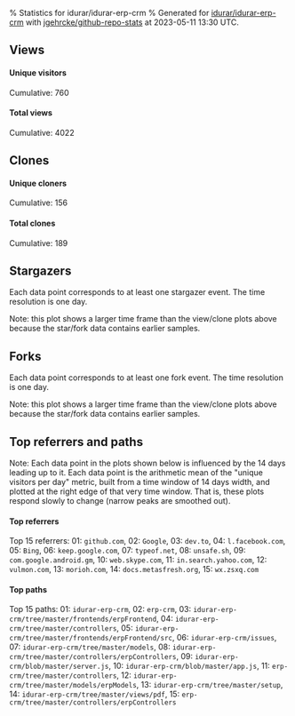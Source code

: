 % Statistics for idurar/idurar-erp-crm
% Generated for [idurar/idurar-erp-crm](https://github.com/idurar/idurar-erp-crm) with [jgehrcke/github-repo-stats](https://github.com/jgehrcke/github-repo-stats) at 2023-05-11 13:30 UTC.


## Views

#### Unique visitors
<div id="chart_views_unique" class="full-width-chart"></div>

Cumulative: 760

#### Total views
<div id="chart_views_total" class="full-width-chart"></div>

Cumulative: 4022

<div class="pagebreak-for-print"> </div>

## Clones

#### Unique cloners
<div id="chart_clones_unique" class="full-width-chart"></div>

Cumulative: 156

#### Total clones
<div id="chart_clones_total" class="full-width-chart"></div>

Cumulative: 189



<div class="pagebreak-for-print"> </div>



## Stargazers

Each data point corresponds to at least one stargazer event.
The time resolution is one day.

<div id="chart_stargazers" class="full-width-chart"></div>


Note: this plot shows a larger time frame than the view/clone plots above because the star/fork data contains earlier samples.



## Forks

Each data point corresponds to at least one fork event.
The time resolution is one day.

<div id="chart_forks" class="full-width-chart"></div>


Note: this plot shows a larger time frame than the view/clone plots above because the star/fork data contains earlier samples.



<div class="pagebreak-for-print"> </div>



## Top referrers and paths


Note: Each data point in the plots shown below is influenced by the 14 days
leading up to it. Each data point is the arithmetic mean of the "unique
visitors per day" metric, built from a time window of 14 days width, and
plotted at the right edge of that very time window. That is, these plots
respond slowly to change (narrow peaks are smoothed out).




#### Top referrers


<div id="chart_referrers_top_n_alltime" class="full-width-chart"></div>

Top 15 referrers: 01: `github.com`, 02: `Google`, 03: `dev.to`, 04: `l.facebook.com`, 05: `Bing`, 06: `keep.google.com`, 07: `typeof.net`, 08: `unsafe.sh`, 09: `com.google.android.gm`, 10: `web.skype.com`, 11: `in.search.yahoo.com`, 12: `vulmon.com`, 13: `morioh.com`, 14: `docs.metasfresh.org`, 15: `wx.zsxq.com`





#### Top paths


<div id="chart_paths_top_n_alltime" class="full-width-chart"></div>

Top 15 paths: 01: `idurar-erp-crm`, 02: `erp-crm`, 03: `idurar-erp-crm/tree/master/frontends/erpFrontend`, 04: `idurar-erp-crm/tree/master/controllers`, 05: `idurar-erp-crm/tree/master/frontends/erpFrontend/src`, 06: `idurar-erp-crm/issues`, 07: `idurar-erp-crm/tree/master/models`, 08: `idurar-erp-crm/tree/master/controllers/erpControllers`, 09: `idurar-erp-crm/blob/master/server.js`, 10: `idurar-erp-crm/blob/master/app.js`, 11: `erp-crm/tree/master/controllers`, 12: `idurar-erp-crm/tree/master/models/erpModels`, 13: `idurar-erp-crm/tree/master/setup`, 14: `idurar-erp-crm/tree/master/views/pdf`, 15: `erp-crm/tree/master/controllers/erpControllers`


<script type="text/javascript">
    vegaEmbed('#chart_views_unique', {"$schema": "https://vega.github.io/schema/vega-lite/v4.17.0.json", "config": {"arc": {"fill": "#1b1e23"}, "area": {"fill": "#1b1e23"}, "axisBottom": {"domainColor": "#a9b4c4", "gridColor": "#a9b4c4", "labelColor": "#1b1e23", "labelFont": "relative-mono-11-pitch-pro, Menlo, monospace", "tickColor": "#a9b4c4", "titleColor": "#1b1e23", "titleFont": "relative-mono-11-pitch-pro, Menlo, monospace"}, "axisLeft": {"domainColor": "#a9b4c4", "gridColor": "#a9b4c4", "labelColor": "#1b1e23", "labelFont": "relative-mono-11-pitch-pro, Menlo, monospace", "tickColor": "#a9b4c4", "titleColor": "#1b1e23", "titleFont": "relative-mono-11-pitch-pro, Menlo, monospace"}, "axisX": {"grid": false}, "axisY": {"grid": false, "labelBound": true}, "background": "#FFFFFF", "group": {"fill": "#FFFFFF"}, "header": {"fontWeight": 400, "labelFont": "relative-mono-11-pitch-pro, Menlo, monospace", "titleFont": "relative-mono-11-pitch-pro, Menlo, monospace"}, "legend": {"labelFont": "relative-mono-11-pitch-pro, Menlo, monospace", "symbolSize": 200, "symbolType": "circle", "titleFont": "relative-mono-11-pitch-pro, Menlo, monospace"}, "line": {"color": "#1b1e23", "stroke": "#1b1e23"}, "path": {"stroke": "#1b1e23"}, "point": {"color": "#1b1e23", "cursor": "pointer", "filled": true, "size": 20}, "range": {"category": ["#85a2f7", "#ea9755", "#7eb36a", "#f07071", "#bc85d9", "#e587b6", "#a9b4c4", "#d4c05e", "#64b9c4"]}, "style": {"bar": {"fill": "#1b1e23"}, "text": {"font": "relative-mono-11-pitch-pro, Menlo, monospace", "fontWeight": 400}}, "symbol": {"shape": "circle"}, "title": {"anchor": "start", "font": "relative-mono-11-pitch-pro, Menlo, monospace", "fontWeight": 400}, "trail": {"color": "#1b1e23", "stroke": "#1b1e23"}, "view": {"stroke": null}}, "data": {"name": "data-d9bbe529b162708e8e2eb20e9262d586"}, "datasets": {"data-d9bbe529b162708e8e2eb20e9262d586": [{"time": "2023-04-07T00:00:00+00:00", "views_total": 49, "views_unique": 5}, {"time": "2023-04-08T00:00:00+00:00", "views_total": 12, "views_unique": 8}, {"time": "2023-04-09T00:00:00+00:00", "views_total": 39, "views_unique": 12}, {"time": "2023-04-10T00:00:00+00:00", "views_total": 72, "views_unique": 22}, {"time": "2023-04-11T00:00:00+00:00", "views_total": 29, "views_unique": 13}, {"time": "2023-04-12T00:00:00+00:00", "views_total": 56, "views_unique": 12}, {"time": "2023-04-13T00:00:00+00:00", "views_total": 16, "views_unique": 8}, {"time": "2023-04-14T00:00:00+00:00", "views_total": 43, "views_unique": 16}, {"time": "2023-04-15T00:00:00+00:00", "views_total": 130, "views_unique": 22}, {"time": "2023-04-16T00:00:00+00:00", "views_total": 75, "views_unique": 12}, {"time": "2023-04-17T00:00:00+00:00", "views_total": 36, "views_unique": 17}, {"time": "2023-04-18T00:00:00+00:00", "views_total": 82, "views_unique": 20}, {"time": "2023-04-19T00:00:00+00:00", "views_total": 96, "views_unique": 17}, {"time": "2023-04-20T00:00:00+00:00", "views_total": 89, "views_unique": 15}, {"time": "2023-04-21T00:00:00+00:00", "views_total": 362, "views_unique": 17}, {"time": "2023-04-22T00:00:00+00:00", "views_total": 104, "views_unique": 22}, {"time": "2023-04-23T00:00:00+00:00", "views_total": 110, "views_unique": 21}, {"time": "2023-04-24T00:00:00+00:00", "views_total": 162, "views_unique": 19}, {"time": "2023-04-25T00:00:00+00:00", "views_total": 110, "views_unique": 37}, {"time": "2023-04-26T00:00:00+00:00", "views_total": 60, "views_unique": 21}, {"time": "2023-04-27T00:00:00+00:00", "views_total": 100, "views_unique": 18}, {"time": "2023-04-28T00:00:00+00:00", "views_total": 151, "views_unique": 27}, {"time": "2023-04-29T00:00:00+00:00", "views_total": 44, "views_unique": 13}, {"time": "2023-04-30T00:00:00+00:00", "views_total": 55, "views_unique": 13}, {"time": "2023-05-01T00:00:00+00:00", "views_total": 256, "views_unique": 33}, {"time": "2023-05-02T00:00:00+00:00", "views_total": 172, "views_unique": 31}, {"time": "2023-05-03T00:00:00+00:00", "views_total": 372, "views_unique": 68}, {"time": "2023-05-04T00:00:00+00:00", "views_total": 176, "views_unique": 35}, {"time": "2023-05-05T00:00:00+00:00", "views_total": 104, "views_unique": 30}, {"time": "2023-05-06T00:00:00+00:00", "views_total": 150, "views_unique": 41}, {"time": "2023-05-07T00:00:00+00:00", "views_total": 107, "views_unique": 27}, {"time": "2023-05-08T00:00:00+00:00", "views_total": 159, "views_unique": 29}, {"time": "2023-05-09T00:00:00+00:00", "views_total": 295, "views_unique": 27}, {"time": "2023-05-10T00:00:00+00:00", "views_total": 108, "views_unique": 18}, {"time": "2023-05-11T00:00:00+00:00", "views_total": 41, "views_unique": 14}]}, "encoding": {"tooltip": [{"field": "views_unique", "format": ".1f", "title": "views (u)", "type": "quantitative"}, {"field": "time", "format": "%B %e, %Y", "title": "date", "type": "temporal"}], "x": {"axis": {"labelAngle": 25}, "field": "time", "scale": {"domain": ["2023-04-07", "2023-05-11"]}, "timeUnit": "yearmonthdate", "title": "date", "type": "temporal"}, "y": {"axis": {}, "field": "views_unique", "scale": {"domain": [0, 74.80000000000001], "type": "linear", "zero": true}, "title": "unique views per day", "type": "quantitative"}}, "height": 200, "mark": {"point": true, "type": "line"}, "padding": 10, "width": "container"}, {"actions": false, "renderer": "svg"}).catch(console.error);
vegaEmbed('#chart_views_total', {"$schema": "https://vega.github.io/schema/vega-lite/v4.17.0.json", "config": {"arc": {"fill": "#1b1e23"}, "area": {"fill": "#1b1e23"}, "axisBottom": {"domainColor": "#a9b4c4", "gridColor": "#a9b4c4", "labelColor": "#1b1e23", "labelFont": "relative-mono-11-pitch-pro, Menlo, monospace", "tickColor": "#a9b4c4", "titleColor": "#1b1e23", "titleFont": "relative-mono-11-pitch-pro, Menlo, monospace"}, "axisLeft": {"domainColor": "#a9b4c4", "gridColor": "#a9b4c4", "labelColor": "#1b1e23", "labelFont": "relative-mono-11-pitch-pro, Menlo, monospace", "tickColor": "#a9b4c4", "titleColor": "#1b1e23", "titleFont": "relative-mono-11-pitch-pro, Menlo, monospace"}, "axisX": {"grid": false}, "axisY": {"grid": false, "labelBound": true}, "background": "#FFFFFF", "group": {"fill": "#FFFFFF"}, "header": {"fontWeight": 400, "labelFont": "relative-mono-11-pitch-pro, Menlo, monospace", "titleFont": "relative-mono-11-pitch-pro, Menlo, monospace"}, "legend": {"labelFont": "relative-mono-11-pitch-pro, Menlo, monospace", "symbolSize": 200, "symbolType": "circle", "titleFont": "relative-mono-11-pitch-pro, Menlo, monospace"}, "line": {"color": "#1b1e23", "stroke": "#1b1e23"}, "path": {"stroke": "#1b1e23"}, "point": {"color": "#1b1e23", "cursor": "pointer", "filled": true, "size": 20}, "range": {"category": ["#85a2f7", "#ea9755", "#7eb36a", "#f07071", "#bc85d9", "#e587b6", "#a9b4c4", "#d4c05e", "#64b9c4"]}, "style": {"bar": {"fill": "#1b1e23"}, "text": {"font": "relative-mono-11-pitch-pro, Menlo, monospace", "fontWeight": 400}}, "symbol": {"shape": "circle"}, "title": {"anchor": "start", "font": "relative-mono-11-pitch-pro, Menlo, monospace", "fontWeight": 400}, "trail": {"color": "#1b1e23", "stroke": "#1b1e23"}, "view": {"stroke": null}}, "data": {"name": "data-d9bbe529b162708e8e2eb20e9262d586"}, "datasets": {"data-d9bbe529b162708e8e2eb20e9262d586": [{"time": "2023-04-07T00:00:00+00:00", "views_total": 49, "views_unique": 5}, {"time": "2023-04-08T00:00:00+00:00", "views_total": 12, "views_unique": 8}, {"time": "2023-04-09T00:00:00+00:00", "views_total": 39, "views_unique": 12}, {"time": "2023-04-10T00:00:00+00:00", "views_total": 72, "views_unique": 22}, {"time": "2023-04-11T00:00:00+00:00", "views_total": 29, "views_unique": 13}, {"time": "2023-04-12T00:00:00+00:00", "views_total": 56, "views_unique": 12}, {"time": "2023-04-13T00:00:00+00:00", "views_total": 16, "views_unique": 8}, {"time": "2023-04-14T00:00:00+00:00", "views_total": 43, "views_unique": 16}, {"time": "2023-04-15T00:00:00+00:00", "views_total": 130, "views_unique": 22}, {"time": "2023-04-16T00:00:00+00:00", "views_total": 75, "views_unique": 12}, {"time": "2023-04-17T00:00:00+00:00", "views_total": 36, "views_unique": 17}, {"time": "2023-04-18T00:00:00+00:00", "views_total": 82, "views_unique": 20}, {"time": "2023-04-19T00:00:00+00:00", "views_total": 96, "views_unique": 17}, {"time": "2023-04-20T00:00:00+00:00", "views_total": 89, "views_unique": 15}, {"time": "2023-04-21T00:00:00+00:00", "views_total": 362, "views_unique": 17}, {"time": "2023-04-22T00:00:00+00:00", "views_total": 104, "views_unique": 22}, {"time": "2023-04-23T00:00:00+00:00", "views_total": 110, "views_unique": 21}, {"time": "2023-04-24T00:00:00+00:00", "views_total": 162, "views_unique": 19}, {"time": "2023-04-25T00:00:00+00:00", "views_total": 110, "views_unique": 37}, {"time": "2023-04-26T00:00:00+00:00", "views_total": 60, "views_unique": 21}, {"time": "2023-04-27T00:00:00+00:00", "views_total": 100, "views_unique": 18}, {"time": "2023-04-28T00:00:00+00:00", "views_total": 151, "views_unique": 27}, {"time": "2023-04-29T00:00:00+00:00", "views_total": 44, "views_unique": 13}, {"time": "2023-04-30T00:00:00+00:00", "views_total": 55, "views_unique": 13}, {"time": "2023-05-01T00:00:00+00:00", "views_total": 256, "views_unique": 33}, {"time": "2023-05-02T00:00:00+00:00", "views_total": 172, "views_unique": 31}, {"time": "2023-05-03T00:00:00+00:00", "views_total": 372, "views_unique": 68}, {"time": "2023-05-04T00:00:00+00:00", "views_total": 176, "views_unique": 35}, {"time": "2023-05-05T00:00:00+00:00", "views_total": 104, "views_unique": 30}, {"time": "2023-05-06T00:00:00+00:00", "views_total": 150, "views_unique": 41}, {"time": "2023-05-07T00:00:00+00:00", "views_total": 107, "views_unique": 27}, {"time": "2023-05-08T00:00:00+00:00", "views_total": 159, "views_unique": 29}, {"time": "2023-05-09T00:00:00+00:00", "views_total": 295, "views_unique": 27}, {"time": "2023-05-10T00:00:00+00:00", "views_total": 108, "views_unique": 18}, {"time": "2023-05-11T00:00:00+00:00", "views_total": 41, "views_unique": 14}]}, "encoding": {"tooltip": [{"field": "views_total", "format": ".1f", "title": "views (t)", "type": "quantitative"}, {"field": "time", "format": "%B %e, %Y", "title": "date", "type": "temporal"}], "x": {"axis": {"labelAngle": 25}, "field": "time", "scale": {"domain": ["2023-04-07", "2023-05-11"]}, "timeUnit": "yearmonthdate", "title": "date", "type": "temporal"}, "y": {"axis": {"values": [1, 10, 50, 100, 500, 1000, 5000, 10000]}, "field": "views_total", "scale": {"domain": [0, 409.20000000000005], "type": "symlog", "zero": true}, "title": "total views per day", "type": "quantitative"}}, "height": 200, "mark": {"point": true, "type": "line"}, "padding": 10, "width": "container"}, {"actions": false, "renderer": "svg"}).catch(console.error);
vegaEmbed('#chart_clones_unique', {"$schema": "https://vega.github.io/schema/vega-lite/v4.17.0.json", "config": {"arc": {"fill": "#1b1e23"}, "area": {"fill": "#1b1e23"}, "axisBottom": {"domainColor": "#a9b4c4", "gridColor": "#a9b4c4", "labelColor": "#1b1e23", "labelFont": "relative-mono-11-pitch-pro, Menlo, monospace", "tickColor": "#a9b4c4", "titleColor": "#1b1e23", "titleFont": "relative-mono-11-pitch-pro, Menlo, monospace"}, "axisLeft": {"domainColor": "#a9b4c4", "gridColor": "#a9b4c4", "labelColor": "#1b1e23", "labelFont": "relative-mono-11-pitch-pro, Menlo, monospace", "tickColor": "#a9b4c4", "titleColor": "#1b1e23", "titleFont": "relative-mono-11-pitch-pro, Menlo, monospace"}, "axisX": {"grid": false}, "axisY": {"grid": false, "labelBound": true}, "background": "#FFFFFF", "group": {"fill": "#FFFFFF"}, "header": {"fontWeight": 400, "labelFont": "relative-mono-11-pitch-pro, Menlo, monospace", "titleFont": "relative-mono-11-pitch-pro, Menlo, monospace"}, "legend": {"labelFont": "relative-mono-11-pitch-pro, Menlo, monospace", "symbolSize": 200, "symbolType": "circle", "titleFont": "relative-mono-11-pitch-pro, Menlo, monospace"}, "line": {"color": "#1b1e23", "stroke": "#1b1e23"}, "path": {"stroke": "#1b1e23"}, "point": {"color": "#1b1e23", "cursor": "pointer", "filled": true, "size": 20}, "range": {"category": ["#85a2f7", "#ea9755", "#7eb36a", "#f07071", "#bc85d9", "#e587b6", "#a9b4c4", "#d4c05e", "#64b9c4"]}, "style": {"bar": {"fill": "#1b1e23"}, "text": {"font": "relative-mono-11-pitch-pro, Menlo, monospace", "fontWeight": 400}}, "symbol": {"shape": "circle"}, "title": {"anchor": "start", "font": "relative-mono-11-pitch-pro, Menlo, monospace", "fontWeight": 400}, "trail": {"color": "#1b1e23", "stroke": "#1b1e23"}, "view": {"stroke": null}}, "data": {"name": "data-a55cf5baa4fcb5db1a898b727f66de74"}, "datasets": {"data-a55cf5baa4fcb5db1a898b727f66de74": [{"clones_total": 1, "clones_unique": 1, "time": "2023-04-07T00:00:00+00:00"}, {"clones_total": 3, "clones_unique": 2, "time": "2023-04-08T00:00:00+00:00"}, {"clones_total": 0, "clones_unique": 0, "time": "2023-04-09T00:00:00+00:00"}, {"clones_total": 2, "clones_unique": 2, "time": "2023-04-10T00:00:00+00:00"}, {"clones_total": 3, "clones_unique": 2, "time": "2023-04-11T00:00:00+00:00"}, {"clones_total": 1, "clones_unique": 1, "time": "2023-04-12T00:00:00+00:00"}, {"clones_total": 1, "clones_unique": 1, "time": "2023-04-13T00:00:00+00:00"}, {"clones_total": 0, "clones_unique": 0, "time": "2023-04-14T00:00:00+00:00"}, {"clones_total": 2, "clones_unique": 2, "time": "2023-04-15T00:00:00+00:00"}, {"clones_total": 8, "clones_unique": 7, "time": "2023-04-16T00:00:00+00:00"}, {"clones_total": 4, "clones_unique": 3, "time": "2023-04-17T00:00:00+00:00"}, {"clones_total": 6, "clones_unique": 4, "time": "2023-04-18T00:00:00+00:00"}, {"clones_total": 4, "clones_unique": 4, "time": "2023-04-19T00:00:00+00:00"}, {"clones_total": 22, "clones_unique": 15, "time": "2023-04-20T00:00:00+00:00"}, {"clones_total": 36, "clones_unique": 28, "time": "2023-04-21T00:00:00+00:00"}, {"clones_total": 3, "clones_unique": 3, "time": "2023-04-22T00:00:00+00:00"}, {"clones_total": 3, "clones_unique": 3, "time": "2023-04-23T00:00:00+00:00"}, {"clones_total": 7, "clones_unique": 7, "time": "2023-04-24T00:00:00+00:00"}, {"clones_total": 8, "clones_unique": 8, "time": "2023-04-25T00:00:00+00:00"}, {"clones_total": 6, "clones_unique": 6, "time": "2023-04-26T00:00:00+00:00"}, {"clones_total": 4, "clones_unique": 4, "time": "2023-04-27T00:00:00+00:00"}, {"clones_total": 3, "clones_unique": 2, "time": "2023-04-28T00:00:00+00:00"}, {"clones_total": 2, "clones_unique": 2, "time": "2023-04-29T00:00:00+00:00"}, {"clones_total": 4, "clones_unique": 4, "time": "2023-04-30T00:00:00+00:00"}, {"clones_total": 4, "clones_unique": 4, "time": "2023-05-01T00:00:00+00:00"}, {"clones_total": 4, "clones_unique": 4, "time": "2023-05-02T00:00:00+00:00"}, {"clones_total": 15, "clones_unique": 9, "time": "2023-05-03T00:00:00+00:00"}, {"clones_total": 7, "clones_unique": 5, "time": "2023-05-04T00:00:00+00:00"}, {"clones_total": 4, "clones_unique": 4, "time": "2023-05-05T00:00:00+00:00"}, {"clones_total": 8, "clones_unique": 5, "time": "2023-05-06T00:00:00+00:00"}, {"clones_total": 2, "clones_unique": 2, "time": "2023-05-07T00:00:00+00:00"}, {"clones_total": 5, "clones_unique": 5, "time": "2023-05-08T00:00:00+00:00"}, {"clones_total": 3, "clones_unique": 3, "time": "2023-05-09T00:00:00+00:00"}, {"clones_total": 4, "clones_unique": 4, "time": "2023-05-10T00:00:00+00:00"}, {"clones_total": 0, "clones_unique": 0, "time": "2023-05-11T00:00:00+00:00"}]}, "encoding": {"tooltip": [{"field": "clones_unique", "format": ".1f", "title": "clones (u)", "type": "quantitative"}, {"field": "time", "format": "%B %e, %Y", "title": "date", "type": "temporal"}], "x": {"axis": {"labelAngle": 25}, "field": "time", "scale": {"domain": ["2023-04-07", "2023-05-11"]}, "timeUnit": "yearmonthdate", "title": "date", "type": "temporal"}, "y": {"axis": {}, "field": "clones_unique", "scale": {"domain": [0, 30.800000000000004], "type": "linear", "zero": true}, "title": "unique clones per day", "type": "quantitative"}}, "height": 200, "mark": {"point": true, "type": "line"}, "padding": 10, "width": "container"}, {"actions": false, "renderer": "svg"}).catch(console.error);
vegaEmbed('#chart_clones_total', {"$schema": "https://vega.github.io/schema/vega-lite/v4.17.0.json", "config": {"arc": {"fill": "#1b1e23"}, "area": {"fill": "#1b1e23"}, "axisBottom": {"domainColor": "#a9b4c4", "gridColor": "#a9b4c4", "labelColor": "#1b1e23", "labelFont": "relative-mono-11-pitch-pro, Menlo, monospace", "tickColor": "#a9b4c4", "titleColor": "#1b1e23", "titleFont": "relative-mono-11-pitch-pro, Menlo, monospace"}, "axisLeft": {"domainColor": "#a9b4c4", "gridColor": "#a9b4c4", "labelColor": "#1b1e23", "labelFont": "relative-mono-11-pitch-pro, Menlo, monospace", "tickColor": "#a9b4c4", "titleColor": "#1b1e23", "titleFont": "relative-mono-11-pitch-pro, Menlo, monospace"}, "axisX": {"grid": false}, "axisY": {"grid": false, "labelBound": true}, "background": "#FFFFFF", "group": {"fill": "#FFFFFF"}, "header": {"fontWeight": 400, "labelFont": "relative-mono-11-pitch-pro, Menlo, monospace", "titleFont": "relative-mono-11-pitch-pro, Menlo, monospace"}, "legend": {"labelFont": "relative-mono-11-pitch-pro, Menlo, monospace", "symbolSize": 200, "symbolType": "circle", "titleFont": "relative-mono-11-pitch-pro, Menlo, monospace"}, "line": {"color": "#1b1e23", "stroke": "#1b1e23"}, "path": {"stroke": "#1b1e23"}, "point": {"color": "#1b1e23", "cursor": "pointer", "filled": true, "size": 20}, "range": {"category": ["#85a2f7", "#ea9755", "#7eb36a", "#f07071", "#bc85d9", "#e587b6", "#a9b4c4", "#d4c05e", "#64b9c4"]}, "style": {"bar": {"fill": "#1b1e23"}, "text": {"font": "relative-mono-11-pitch-pro, Menlo, monospace", "fontWeight": 400}}, "symbol": {"shape": "circle"}, "title": {"anchor": "start", "font": "relative-mono-11-pitch-pro, Menlo, monospace", "fontWeight": 400}, "trail": {"color": "#1b1e23", "stroke": "#1b1e23"}, "view": {"stroke": null}}, "data": {"name": "data-a55cf5baa4fcb5db1a898b727f66de74"}, "datasets": {"data-a55cf5baa4fcb5db1a898b727f66de74": [{"clones_total": 1, "clones_unique": 1, "time": "2023-04-07T00:00:00+00:00"}, {"clones_total": 3, "clones_unique": 2, "time": "2023-04-08T00:00:00+00:00"}, {"clones_total": 0, "clones_unique": 0, "time": "2023-04-09T00:00:00+00:00"}, {"clones_total": 2, "clones_unique": 2, "time": "2023-04-10T00:00:00+00:00"}, {"clones_total": 3, "clones_unique": 2, "time": "2023-04-11T00:00:00+00:00"}, {"clones_total": 1, "clones_unique": 1, "time": "2023-04-12T00:00:00+00:00"}, {"clones_total": 1, "clones_unique": 1, "time": "2023-04-13T00:00:00+00:00"}, {"clones_total": 0, "clones_unique": 0, "time": "2023-04-14T00:00:00+00:00"}, {"clones_total": 2, "clones_unique": 2, "time": "2023-04-15T00:00:00+00:00"}, {"clones_total": 8, "clones_unique": 7, "time": "2023-04-16T00:00:00+00:00"}, {"clones_total": 4, "clones_unique": 3, "time": "2023-04-17T00:00:00+00:00"}, {"clones_total": 6, "clones_unique": 4, "time": "2023-04-18T00:00:00+00:00"}, {"clones_total": 4, "clones_unique": 4, "time": "2023-04-19T00:00:00+00:00"}, {"clones_total": 22, "clones_unique": 15, "time": "2023-04-20T00:00:00+00:00"}, {"clones_total": 36, "clones_unique": 28, "time": "2023-04-21T00:00:00+00:00"}, {"clones_total": 3, "clones_unique": 3, "time": "2023-04-22T00:00:00+00:00"}, {"clones_total": 3, "clones_unique": 3, "time": "2023-04-23T00:00:00+00:00"}, {"clones_total": 7, "clones_unique": 7, "time": "2023-04-24T00:00:00+00:00"}, {"clones_total": 8, "clones_unique": 8, "time": "2023-04-25T00:00:00+00:00"}, {"clones_total": 6, "clones_unique": 6, "time": "2023-04-26T00:00:00+00:00"}, {"clones_total": 4, "clones_unique": 4, "time": "2023-04-27T00:00:00+00:00"}, {"clones_total": 3, "clones_unique": 2, "time": "2023-04-28T00:00:00+00:00"}, {"clones_total": 2, "clones_unique": 2, "time": "2023-04-29T00:00:00+00:00"}, {"clones_total": 4, "clones_unique": 4, "time": "2023-04-30T00:00:00+00:00"}, {"clones_total": 4, "clones_unique": 4, "time": "2023-05-01T00:00:00+00:00"}, {"clones_total": 4, "clones_unique": 4, "time": "2023-05-02T00:00:00+00:00"}, {"clones_total": 15, "clones_unique": 9, "time": "2023-05-03T00:00:00+00:00"}, {"clones_total": 7, "clones_unique": 5, "time": "2023-05-04T00:00:00+00:00"}, {"clones_total": 4, "clones_unique": 4, "time": "2023-05-05T00:00:00+00:00"}, {"clones_total": 8, "clones_unique": 5, "time": "2023-05-06T00:00:00+00:00"}, {"clones_total": 2, "clones_unique": 2, "time": "2023-05-07T00:00:00+00:00"}, {"clones_total": 5, "clones_unique": 5, "time": "2023-05-08T00:00:00+00:00"}, {"clones_total": 3, "clones_unique": 3, "time": "2023-05-09T00:00:00+00:00"}, {"clones_total": 4, "clones_unique": 4, "time": "2023-05-10T00:00:00+00:00"}, {"clones_total": 0, "clones_unique": 0, "time": "2023-05-11T00:00:00+00:00"}]}, "encoding": {"tooltip": [{"field": "clones_total", "format": ".1f", "title": "clones (t)", "type": "quantitative"}, {"field": "time", "format": "%B %e, %Y", "title": "date", "type": "temporal"}], "x": {"axis": {"labelAngle": 25}, "field": "time", "scale": {"domain": ["2023-04-07", "2023-05-11"]}, "timeUnit": "yearmonthdate", "title": "date", "type": "temporal"}, "y": {"axis": {}, "field": "clones_total", "scale": {"domain": [0, 39.6], "type": "linear", "zero": true}, "title": "total clones per day", "type": "quantitative"}}, "height": 200, "mark": {"point": true, "type": "line"}, "padding": 10, "width": "container"}, {"actions": false, "renderer": "svg"}).catch(console.error);
vegaEmbed('#chart_stargazers', {"$schema": "https://vega.github.io/schema/vega-lite/v4.17.0.json", "config": {"arc": {"fill": "#1b1e23"}, "area": {"fill": "#1b1e23"}, "axisBottom": {"domainColor": "#a9b4c4", "gridColor": "#a9b4c4", "labelColor": "#1b1e23", "labelFont": "relative-mono-11-pitch-pro, Menlo, monospace", "tickColor": "#a9b4c4", "titleColor": "#1b1e23", "titleFont": "relative-mono-11-pitch-pro, Menlo, monospace"}, "axisLeft": {"domainColor": "#a9b4c4", "gridColor": "#a9b4c4", "labelColor": "#1b1e23", "labelFont": "relative-mono-11-pitch-pro, Menlo, monospace", "tickColor": "#a9b4c4", "titleColor": "#1b1e23", "titleFont": "relative-mono-11-pitch-pro, Menlo, monospace"}, "axisX": {"grid": false}, "axisY": {"grid": false}, "background": "#FFFFFF", "group": {"fill": "#FFFFFF"}, "header": {"fontWeight": 400, "labelFont": "relative-mono-11-pitch-pro, Menlo, monospace", "titleFont": "relative-mono-11-pitch-pro, Menlo, monospace"}, "legend": {"labelFont": "relative-mono-11-pitch-pro, Menlo, monospace", "symbolSize": 200, "symbolType": "circle", "titleFont": "relative-mono-11-pitch-pro, Menlo, monospace"}, "line": {"color": "#1b1e23", "stroke": "#1b1e23"}, "path": {"stroke": "#1b1e23"}, "point": {"color": "#1b1e23", "cursor": "pointer", "filled": true, "size": 50}, "range": {"category": ["#85a2f7", "#ea9755", "#7eb36a", "#f07071", "#bc85d9", "#e587b6", "#a9b4c4", "#d4c05e", "#64b9c4"]}, "style": {"bar": {"fill": "#1b1e23"}, "text": {"font": "relative-mono-11-pitch-pro, Menlo, monospace", "fontWeight": 400}}, "symbol": {"shape": "circle"}, "title": {"anchor": "start", "font": "relative-mono-11-pitch-pro, Menlo, monospace", "fontWeight": 400}, "trail": {"color": "#1b1e23", "stroke": "#1b1e23"}, "view": {"stroke": null}}, "data": {"name": "data-c9a6b2ae5e47d1e76062c1daa31b6dab"}, "datasets": {"data-c9a6b2ae5e47d1e76062c1daa31b6dab": [{"stars_cumulative": 2.0, "time": "2021-11-13T00:00:00+00:00"}, {"stars_cumulative": 4.0, "time": "2021-11-18T10:00:00+00:00"}, {"stars_cumulative": 5.0, "time": "2021-12-15T12:00:00+00:00"}, {"stars_cumulative": 6.0, "time": "2021-12-20T22:00:00+00:00"}, {"stars_cumulative": 8.0, "time": "2021-12-26T08:00:00+00:00"}, {"stars_cumulative": 11.0, "time": "2021-12-31T18:00:00+00:00"}, {"stars_cumulative": 12.0, "time": "2022-01-06T04:00:00+00:00"}, {"stars_cumulative": 13.0, "time": "2022-01-11T14:00:00+00:00"}, {"stars_cumulative": 14.0, "time": "2022-01-17T00:00:00+00:00"}, {"stars_cumulative": 18.0, "time": "2022-01-22T10:00:00+00:00"}, {"stars_cumulative": 20.0, "time": "2022-02-02T06:00:00+00:00"}, {"stars_cumulative": 21.0, "time": "2022-02-07T16:00:00+00:00"}, {"stars_cumulative": 22.0, "time": "2022-02-13T02:00:00+00:00"}, {"stars_cumulative": 23.0, "time": "2022-02-18T12:00:00+00:00"}, {"stars_cumulative": 24.0, "time": "2022-02-23T22:00:00+00:00"}, {"stars_cumulative": 27.0, "time": "2022-03-01T08:00:00+00:00"}, {"stars_cumulative": 28.0, "time": "2022-03-12T04:00:00+00:00"}, {"stars_cumulative": 31.0, "time": "2022-03-17T14:00:00+00:00"}, {"stars_cumulative": 34.0, "time": "2022-03-28T10:00:00+00:00"}, {"stars_cumulative": 37.0, "time": "2022-04-13T16:00:00+00:00"}, {"stars_cumulative": 38.0, "time": "2022-04-19T02:00:00+00:00"}, {"stars_cumulative": 39.0, "time": "2022-04-24T12:00:00+00:00"}, {"stars_cumulative": 41.0, "time": "2022-05-05T08:00:00+00:00"}, {"stars_cumulative": 44.0, "time": "2022-05-10T18:00:00+00:00"}, {"stars_cumulative": 46.0, "time": "2022-05-16T04:00:00+00:00"}, {"stars_cumulative": 48.0, "time": "2022-05-21T14:00:00+00:00"}, {"stars_cumulative": 51.0, "time": "2022-05-27T00:00:00+00:00"}, {"stars_cumulative": 52.0, "time": "2022-06-01T10:00:00+00:00"}, {"stars_cumulative": 53.0, "time": "2022-06-06T20:00:00+00:00"}, {"stars_cumulative": 55.0, "time": "2022-06-12T06:00:00+00:00"}, {"stars_cumulative": 56.0, "time": "2022-06-17T16:00:00+00:00"}, {"stars_cumulative": 57.0, "time": "2022-06-23T02:00:00+00:00"}, {"stars_cumulative": 58.0, "time": "2022-06-28T12:00:00+00:00"}, {"stars_cumulative": 61.0, "time": "2022-07-09T08:00:00+00:00"}, {"stars_cumulative": 62.0, "time": "2022-07-14T18:00:00+00:00"}, {"stars_cumulative": 63.0, "time": "2022-07-20T04:00:00+00:00"}, {"stars_cumulative": 64.0, "time": "2022-07-25T14:00:00+00:00"}, {"stars_cumulative": 66.0, "time": "2022-08-05T10:00:00+00:00"}, {"stars_cumulative": 70.0, "time": "2022-08-10T20:00:00+00:00"}, {"stars_cumulative": 74.0, "time": "2022-08-21T16:00:00+00:00"}, {"stars_cumulative": 75.0, "time": "2022-08-27T02:00:00+00:00"}, {"stars_cumulative": 76.0, "time": "2022-09-01T12:00:00+00:00"}, {"stars_cumulative": 77.0, "time": "2022-09-12T08:00:00+00:00"}, {"stars_cumulative": 78.0, "time": "2022-09-17T18:00:00+00:00"}, {"stars_cumulative": 79.0, "time": "2022-09-28T14:00:00+00:00"}, {"stars_cumulative": 80.0, "time": "2022-10-04T00:00:00+00:00"}, {"stars_cumulative": 82.0, "time": "2022-10-14T20:00:00+00:00"}, {"stars_cumulative": 83.0, "time": "2022-10-20T06:00:00+00:00"}, {"stars_cumulative": 85.0, "time": "2022-10-25T16:00:00+00:00"}, {"stars_cumulative": 87.0, "time": "2022-10-31T02:00:00+00:00"}, {"stars_cumulative": 89.0, "time": "2022-11-10T22:00:00+00:00"}, {"stars_cumulative": 91.0, "time": "2022-11-16T08:00:00+00:00"}, {"stars_cumulative": 92.0, "time": "2022-11-21T18:00:00+00:00"}, {"stars_cumulative": 93.0, "time": "2022-11-27T04:00:00+00:00"}, {"stars_cumulative": 94.0, "time": "2022-12-02T14:00:00+00:00"}, {"stars_cumulative": 95.0, "time": "2022-12-08T00:00:00+00:00"}, {"stars_cumulative": 96.0, "time": "2022-12-13T10:00:00+00:00"}, {"stars_cumulative": 97.0, "time": "2022-12-24T06:00:00+00:00"}, {"stars_cumulative": 98.0, "time": "2022-12-29T16:00:00+00:00"}, {"stars_cumulative": 99.0, "time": "2023-01-04T02:00:00+00:00"}, {"stars_cumulative": 101.0, "time": "2023-01-09T12:00:00+00:00"}, {"stars_cumulative": 102.0, "time": "2023-01-20T08:00:00+00:00"}, {"stars_cumulative": 103.0, "time": "2023-01-25T18:00:00+00:00"}, {"stars_cumulative": 104.0, "time": "2023-01-31T04:00:00+00:00"}, {"stars_cumulative": 105.0, "time": "2023-02-05T14:00:00+00:00"}, {"stars_cumulative": 107.0, "time": "2023-02-11T00:00:00+00:00"}, {"stars_cumulative": 110.0, "time": "2023-02-16T10:00:00+00:00"}, {"stars_cumulative": 111.0, "time": "2023-02-21T20:00:00+00:00"}, {"stars_cumulative": 112.0, "time": "2023-02-27T06:00:00+00:00"}, {"stars_cumulative": 114.0, "time": "2023-03-04T16:00:00+00:00"}, {"stars_cumulative": 115.0, "time": "2023-03-10T02:00:00+00:00"}, {"stars_cumulative": 117.0, "time": "2023-03-20T22:00:00+00:00"}, {"stars_cumulative": 119.0, "time": "2023-03-26T08:00:00+00:00"}, {"stars_cumulative": 123.0, "time": "2023-03-31T18:00:00+00:00"}, {"stars_cumulative": 126.0, "time": "2023-04-06T04:00:00+00:00"}, {"stars_cumulative": 128.0, "time": "2023-04-11T14:00:00+00:00"}, {"stars_cumulative": 131.0, "time": "2023-04-17T00:00:00+00:00"}, {"stars_cumulative": 132.0, "time": "2023-04-22T10:00:00+00:00"}, {"stars_cumulative": 135.0, "time": "2023-04-27T20:00:00+00:00"}, {"stars_cumulative": 138.0, "time": "2023-05-03T06:00:00+00:00"}, {"stars_cumulative": 139.0, "time": "2023-05-08T16:00:00+00:00"}]}, "encoding": {"tooltip": [{"field": "stars_cumulative", "format": "d", "title": "stars", "type": "quantitative"}, {"field": "time", "format": "%B %e, %Y", "title": "date", "type": "temporal"}], "x": {"axis": {"labelAngle": 25}, "field": "time", "scale": {"domain": ["2021-11-13", "2023-05-11"]}, "timeUnit": "yearmonthdate", "title": "date", "type": "temporal"}, "y": {"field": "stars_cumulative", "scale": {"domain": [0, 152.9], "zero": true}, "title": "stargazer count (cumulative)", "type": "quantitative"}}, "height": 300, "mark": {"point": true, "type": "line"}, "padding": 10, "width": "container"}, {"actions": false, "renderer": "svg"}).catch(console.error);
vegaEmbed('#chart_forks', {"$schema": "https://vega.github.io/schema/vega-lite/v4.17.0.json", "config": {"arc": {"fill": "#1b1e23"}, "area": {"fill": "#1b1e23"}, "axisBottom": {"domainColor": "#a9b4c4", "gridColor": "#a9b4c4", "labelColor": "#1b1e23", "labelFont": "relative-mono-11-pitch-pro, Menlo, monospace", "tickColor": "#a9b4c4", "titleColor": "#1b1e23", "titleFont": "relative-mono-11-pitch-pro, Menlo, monospace"}, "axisLeft": {"domainColor": "#a9b4c4", "gridColor": "#a9b4c4", "labelColor": "#1b1e23", "labelFont": "relative-mono-11-pitch-pro, Menlo, monospace", "tickColor": "#a9b4c4", "titleColor": "#1b1e23", "titleFont": "relative-mono-11-pitch-pro, Menlo, monospace"}, "axisX": {"grid": false}, "axisY": {"grid": false}, "background": "#FFFFFF", "group": {"fill": "#FFFFFF"}, "header": {"fontWeight": 400, "labelFont": "relative-mono-11-pitch-pro, Menlo, monospace", "titleFont": "relative-mono-11-pitch-pro, Menlo, monospace"}, "legend": {"labelFont": "relative-mono-11-pitch-pro, Menlo, monospace", "symbolSize": 200, "symbolType": "circle", "titleFont": "relative-mono-11-pitch-pro, Menlo, monospace"}, "line": {"color": "#1b1e23", "stroke": "#1b1e23"}, "path": {"stroke": "#1b1e23"}, "point": {"color": "#1b1e23", "cursor": "pointer", "filled": true, "size": 50}, "range": {"category": ["#85a2f7", "#ea9755", "#7eb36a", "#f07071", "#bc85d9", "#e587b6", "#a9b4c4", "#d4c05e", "#64b9c4"]}, "style": {"bar": {"fill": "#1b1e23"}, "text": {"font": "relative-mono-11-pitch-pro, Menlo, monospace", "fontWeight": 400}}, "symbol": {"shape": "circle"}, "title": {"anchor": "start", "font": "relative-mono-11-pitch-pro, Menlo, monospace", "fontWeight": 400}, "trail": {"color": "#1b1e23", "stroke": "#1b1e23"}, "view": {"stroke": null}}, "data": {"name": "data-881e4952db7e298454efb8932ddd5c28"}, "datasets": {"data-881e4952db7e298454efb8932ddd5c28": [{"forks_cumulative": 1, "time": "2021-11-13T17:18:55+00:00"}, {"forks_cumulative": 2, "time": "2021-11-22T14:15:05+00:00"}, {"forks_cumulative": 3, "time": "2022-01-03T04:48:06+00:00"}, {"forks_cumulative": 4, "time": "2022-01-21T20:35:23+00:00"}, {"forks_cumulative": 5, "time": "2022-01-31T10:50:04+00:00"}, {"forks_cumulative": 6, "time": "2022-02-04T02:50:46+00:00"}, {"forks_cumulative": 7, "time": "2022-02-11T05:18:41+00:00"}, {"forks_cumulative": 8, "time": "2022-03-19T22:26:15+00:00"}, {"forks_cumulative": 9, "time": "2022-03-23T06:11:47+00:00"}, {"forks_cumulative": 10, "time": "2022-04-20T15:23:01+00:00"}, {"forks_cumulative": 11, "time": "2022-05-05T09:05:50+00:00"}, {"forks_cumulative": 12, "time": "2022-05-19T19:15:39+00:00"}, {"forks_cumulative": 13, "time": "2022-05-26T13:15:57+00:00"}, {"forks_cumulative": 14, "time": "2022-05-28T18:28:07+00:00"}, {"forks_cumulative": 15, "time": "2022-06-02T02:06:23+00:00"}, {"forks_cumulative": 16, "time": "2022-07-07T03:39:14+00:00"}, {"forks_cumulative": 17, "time": "2022-07-15T01:04:06+00:00"}, {"forks_cumulative": 18, "time": "2022-07-29T16:23:08+00:00"}, {"forks_cumulative": 19, "time": "2022-08-04T22:17:41+00:00"}, {"forks_cumulative": 20, "time": "2022-08-13T17:25:46+00:00"}, {"forks_cumulative": 21, "time": "2022-08-24T01:09:12+00:00"}, {"forks_cumulative": 22, "time": "2022-09-09T16:29:23+00:00"}, {"forks_cumulative": 23, "time": "2022-09-18T08:22:59+00:00"}, {"forks_cumulative": 24, "time": "2022-09-19T16:25:43+00:00"}, {"forks_cumulative": 25, "time": "2022-09-29T16:09:45+00:00"}, {"forks_cumulative": 26, "time": "2022-10-05T16:16:40+00:00"}, {"forks_cumulative": 27, "time": "2022-10-05T22:42:53+00:00"}, {"forks_cumulative": 28, "time": "2022-10-18T13:24:38+00:00"}, {"forks_cumulative": 29, "time": "2022-10-25T07:18:01+00:00"}, {"forks_cumulative": 30, "time": "2022-11-02T12:11:21+00:00"}, {"forks_cumulative": 31, "time": "2022-11-09T16:16:25+00:00"}, {"forks_cumulative": 32, "time": "2022-11-25T00:00:17+00:00"}, {"forks_cumulative": 33, "time": "2022-11-27T13:40:24+00:00"}, {"forks_cumulative": 34, "time": "2022-12-02T14:45:55+00:00"}, {"forks_cumulative": 35, "time": "2022-12-17T11:45:42+00:00"}, {"forks_cumulative": 36, "time": "2022-12-18T15:12:54+00:00"}, {"forks_cumulative": 37, "time": "2022-12-19T08:44:16+00:00"}, {"forks_cumulative": 38, "time": "2022-12-19T08:46:19+00:00"}, {"forks_cumulative": 39, "time": "2023-01-06T08:26:50+00:00"}, {"forks_cumulative": 40, "time": "2023-01-07T15:26:47+00:00"}, {"forks_cumulative": 41, "time": "2023-01-08T09:30:56+00:00"}, {"forks_cumulative": 42, "time": "2023-01-26T09:01:38+00:00"}, {"forks_cumulative": 43, "time": "2023-03-07T01:30:49+00:00"}, {"forks_cumulative": 44, "time": "2023-03-11T07:54:39+00:00"}, {"forks_cumulative": 45, "time": "2023-03-25T23:28:05+00:00"}, {"forks_cumulative": 46, "time": "2023-04-02T08:31:50+00:00"}, {"forks_cumulative": 47, "time": "2023-04-05T12:38:17+00:00"}, {"forks_cumulative": 48, "time": "2023-04-12T23:01:18+00:00"}, {"forks_cumulative": 49, "time": "2023-04-18T19:31:09+00:00"}, {"forks_cumulative": 50, "time": "2023-04-26T15:46:29+00:00"}, {"forks_cumulative": 51, "time": "2023-04-29T19:14:13+00:00"}, {"forks_cumulative": 52, "time": "2023-05-08T15:42:27+00:00"}]}, "encoding": {"tooltip": [{"field": "forks_cumulative", "format": "d", "title": "forks", "type": "quantitative"}, {"field": "time", "format": "%B %e, %Y", "title": "date", "type": "temporal"}], "x": {"axis": {"labelAngle": 25}, "field": "time", "scale": {"domain": ["2021-11-13", "2023-05-11"]}, "timeUnit": "yearmonthdate", "title": "date", "type": "temporal"}, "y": {"field": "forks_cumulative", "scale": {"domain": [0, 57.2], "zero": true}, "title": "fork count (cumulative)", "type": "quantitative"}}, "height": 300, "mark": {"point": true, "type": "line"}, "padding": 10, "width": "container"}, {"actions": false, "renderer": "svg"}).catch(console.error);
vegaEmbed('#chart_referrers_top_n_alltime', {"$schema": "https://vega.github.io/schema/vega-lite/v4.17.0.json", "config": {"arc": {"fill": "#1b1e23"}, "area": {"fill": "#1b1e23"}, "axisBottom": {"domainColor": "#a9b4c4", "gridColor": "#a9b4c4", "labelColor": "#1b1e23", "labelFont": "relative-mono-11-pitch-pro, Menlo, monospace", "tickColor": "#a9b4c4", "titleColor": "#1b1e23", "titleFont": "relative-mono-11-pitch-pro, Menlo, monospace"}, "axisLeft": {"domainColor": "#a9b4c4", "gridColor": "#a9b4c4", "labelColor": "#1b1e23", "labelFont": "relative-mono-11-pitch-pro, Menlo, monospace", "tickColor": "#a9b4c4", "titleColor": "#1b1e23", "titleFont": "relative-mono-11-pitch-pro, Menlo, monospace"}, "axisX": {"grid": false}, "axisY": {"grid": false}, "background": "#FFFFFF", "group": {"fill": "#FFFFFF"}, "header": {"fontWeight": 400, "labelFont": "relative-mono-11-pitch-pro, Menlo, monospace", "titleFont": "relative-mono-11-pitch-pro, Menlo, monospace"}, "legend": {"labelFont": "relative-mono-11-pitch-pro, Menlo, monospace", "symbolSize": 200, "symbolType": "circle", "titleFont": "relative-mono-11-pitch-pro, Menlo, monospace"}, "line": {"color": "#1b1e23", "stroke": "#1b1e23"}, "path": {"stroke": "#1b1e23"}, "point": {"color": "#1b1e23", "cursor": "pointer", "filled": true, "size": 30}, "range": {"category": ["#85a2f7", "#ea9755", "#7eb36a", "#f07071", "#bc85d9", "#e587b6", "#a9b4c4", "#d4c05e", "#64b9c4"]}, "style": {"bar": {"fill": "#1b1e23"}, "text": {"font": "relative-mono-11-pitch-pro, Menlo, monospace", "fontWeight": 400}}, "symbol": {"shape": "circle"}, "title": {"anchor": "start", "font": "relative-mono-11-pitch-pro, Menlo, monospace", "fontWeight": 400}, "trail": {"color": "#1b1e23", "stroke": "#1b1e23"}, "view": {"stroke": null}}, "data": {"name": "data-42c977e3b8e1f33528465fec8b173c6d"}, "datasets": {"data-42c977e3b8e1f33528465fec8b173c6d": [{"referrer": "github.com", "time": "2023-04-21T00:00:00+00:00", "views_unique": 84.0, "views_unique_norm": 6.0}, {"referrer": "github.com", "time": "2023-04-22T00:00:00+00:00", "views_unique": 87.0, "views_unique_norm": 6.214285714285714}, {"referrer": "github.com", "time": "2023-04-23T00:00:00+00:00", "views_unique": 90.0, "views_unique_norm": 6.428571428571429}, {"referrer": "github.com", "time": "2023-04-24T00:00:00+00:00", "views_unique": 91.0, "views_unique_norm": 6.5}, {"referrer": "github.com", "time": "2023-04-25T00:00:00+00:00", "views_unique": 99.0, "views_unique_norm": 7.071428571428571}, {"referrer": "github.com", "time": "2023-04-26T00:00:00+00:00", "views_unique": 117.0, "views_unique_norm": 8.357142857142858}, {"referrer": "github.com", "time": "2023-04-27T00:00:00+00:00", "views_unique": 130.0, "views_unique_norm": 9.285714285714286}, {"referrer": "github.com", "time": "2023-04-28T00:00:00+00:00", "views_unique": 129.0, "views_unique_norm": 9.214285714285714}, {"referrer": "github.com", "time": "2023-04-29T00:00:00+00:00", "views_unique": 141.0, "views_unique_norm": 10.071428571428571}, {"referrer": "github.com", "time": "2023-04-30T00:00:00+00:00", "views_unique": 147.0, "views_unique_norm": 10.5}, {"referrer": "github.com", "time": "2023-05-01T00:00:00+00:00", "views_unique": 148.0, "views_unique_norm": 10.571428571428571}, {"referrer": "github.com", "time": "2023-05-02T00:00:00+00:00", "views_unique": 157.0, "views_unique_norm": 11.214285714285714}, {"referrer": "github.com", "time": "2023-05-03T00:00:00+00:00", "views_unique": 160.0, "views_unique_norm": 11.428571428571429}, {"referrer": "github.com", "time": "2023-05-04T00:00:00+00:00", "views_unique": 168.0, "views_unique_norm": 12.0}, {"referrer": "github.com", "time": "2023-05-05T00:00:00+00:00", "views_unique": 174.0, "views_unique_norm": 12.428571428571429}, {"referrer": "github.com", "time": "2023-05-06T00:00:00+00:00", "views_unique": 174.0, "views_unique_norm": 12.428571428571429}, {"referrer": "github.com", "time": "2023-05-07T00:00:00+00:00", "views_unique": 187.0, "views_unique_norm": 13.357142857142858}, {"referrer": "github.com", "time": "2023-05-08T00:00:00+00:00", "views_unique": 185.0, "views_unique_norm": 13.214285714285714}, {"referrer": "github.com", "time": "2023-05-09T00:00:00+00:00", "views_unique": 175.0, "views_unique_norm": 12.5}, {"referrer": "github.com", "time": "2023-05-10T00:00:00+00:00", "views_unique": 174.0, "views_unique_norm": 12.428571428571429}, {"referrer": "github.com", "time": "2023-05-11T00:00:00+00:00", "views_unique": 169.0, "views_unique_norm": 12.071428571428571}, {"referrer": "Google", "time": "2023-04-21T00:00:00+00:00", "views_unique": 42.0, "views_unique_norm": 3.0}, {"referrer": "Google", "time": "2023-04-22T00:00:00+00:00", "views_unique": 42.0, "views_unique_norm": 3.0}, {"referrer": "Google", "time": "2023-04-23T00:00:00+00:00", "views_unique": 44.0, "views_unique_norm": 3.142857142857143}, {"referrer": "Google", "time": "2023-04-24T00:00:00+00:00", "views_unique": 40.0, "views_unique_norm": 2.857142857142857}, {"referrer": "Google", "time": "2023-04-25T00:00:00+00:00", "views_unique": 35.0, "views_unique_norm": 2.5}, {"referrer": "Google", "time": "2023-04-26T00:00:00+00:00", "views_unique": 34.0, "views_unique_norm": 2.4285714285714284}, {"referrer": "Google", "time": "2023-04-27T00:00:00+00:00", "views_unique": 34.0, "views_unique_norm": 2.4285714285714284}, {"referrer": "Google", "time": "2023-04-28T00:00:00+00:00", "views_unique": 34.0, "views_unique_norm": 2.4285714285714284}, {"referrer": "Google", "time": "2023-04-29T00:00:00+00:00", "views_unique": 28.0, "views_unique_norm": 2.0}, {"referrer": "Google", "time": "2023-04-30T00:00:00+00:00", "views_unique": 25.0, "views_unique_norm": 1.7857142857142858}, {"referrer": "Google", "time": "2023-05-01T00:00:00+00:00", "views_unique": 23.0, "views_unique_norm": 1.6428571428571428}, {"referrer": "Google", "time": "2023-05-02T00:00:00+00:00", "views_unique": 21.0, "views_unique_norm": 1.5}, {"referrer": "Google", "time": "2023-05-03T00:00:00+00:00", "views_unique": 19.0, "views_unique_norm": 1.3571428571428572}, {"referrer": "Google", "time": "2023-05-04T00:00:00+00:00", "views_unique": 20.0, "views_unique_norm": 1.4285714285714286}, {"referrer": "Google", "time": "2023-05-05T00:00:00+00:00", "views_unique": 20.0, "views_unique_norm": 1.4285714285714286}, {"referrer": "Google", "time": "2023-05-06T00:00:00+00:00", "views_unique": 22.0, "views_unique_norm": 1.5714285714285714}, {"referrer": "Google", "time": "2023-05-07T00:00:00+00:00", "views_unique": 23.0, "views_unique_norm": 1.6428571428571428}, {"referrer": "Google", "time": "2023-05-08T00:00:00+00:00", "views_unique": 25.0, "views_unique_norm": 1.7857142857142858}, {"referrer": "Google", "time": "2023-05-09T00:00:00+00:00", "views_unique": 27.0, "views_unique_norm": 1.9285714285714286}, {"referrer": "Google", "time": "2023-05-10T00:00:00+00:00", "views_unique": 28.0, "views_unique_norm": 2.0}, {"referrer": "Google", "time": "2023-05-11T00:00:00+00:00", "views_unique": 29.0, "views_unique_norm": 2.0714285714285716}, {"referrer": "dev.to", "time": "2023-04-21T00:00:00+00:00", "views_unique": null, "views_unique_norm": null}, {"referrer": "dev.to", "time": "2023-04-22T00:00:00+00:00", "views_unique": null, "views_unique_norm": null}, {"referrer": "dev.to", "time": "2023-04-23T00:00:00+00:00", "views_unique": 4.0, "views_unique_norm": 0.2857142857142857}, {"referrer": "dev.to", "time": "2023-04-24T00:00:00+00:00", "views_unique": 6.0, "views_unique_norm": 0.42857142857142855}, {"referrer": "dev.to", "time": "2023-04-25T00:00:00+00:00", "views_unique": 9.0, "views_unique_norm": 0.6428571428571429}, {"referrer": "dev.to", "time": "2023-04-26T00:00:00+00:00", "views_unique": 14.0, "views_unique_norm": 1.0}, {"referrer": "dev.to", "time": "2023-04-27T00:00:00+00:00", "views_unique": 18.0, "views_unique_norm": 1.2857142857142858}, {"referrer": "dev.to", "time": "2023-04-28T00:00:00+00:00", "views_unique": 19.0, "views_unique_norm": 1.3571428571428572}, {"referrer": "dev.to", "time": "2023-04-29T00:00:00+00:00", "views_unique": 20.0, "views_unique_norm": 1.4285714285714286}, {"referrer": "dev.to", "time": "2023-04-30T00:00:00+00:00", "views_unique": 20.0, "views_unique_norm": 1.4285714285714286}, {"referrer": "dev.to", "time": "2023-05-01T00:00:00+00:00", "views_unique": 20.0, "views_unique_norm": 1.4285714285714286}, {"referrer": "dev.to", "time": "2023-05-02T00:00:00+00:00", "views_unique": 22.0, "views_unique_norm": 1.5714285714285714}, {"referrer": "dev.to", "time": "2023-05-03T00:00:00+00:00", "views_unique": 23.0, "views_unique_norm": 1.6428571428571428}, {"referrer": "dev.to", "time": "2023-05-04T00:00:00+00:00", "views_unique": 23.0, "views_unique_norm": 1.6428571428571428}, {"referrer": "dev.to", "time": "2023-05-05T00:00:00+00:00", "views_unique": 23.0, "views_unique_norm": 1.6428571428571428}, {"referrer": "dev.to", "time": "2023-05-06T00:00:00+00:00", "views_unique": 23.0, "views_unique_norm": 1.6428571428571428}, {"referrer": "dev.to", "time": "2023-05-07T00:00:00+00:00", "views_unique": 21.0, "views_unique_norm": 1.5}, {"referrer": "dev.to", "time": "2023-05-08T00:00:00+00:00", "views_unique": 21.0, "views_unique_norm": 1.5}, {"referrer": "dev.to", "time": "2023-05-09T00:00:00+00:00", "views_unique": 19.0, "views_unique_norm": 1.3571428571428572}, {"referrer": "dev.to", "time": "2023-05-10T00:00:00+00:00", "views_unique": 15.0, "views_unique_norm": 1.0714285714285714}, {"referrer": "dev.to", "time": "2023-05-11T00:00:00+00:00", "views_unique": 16.0, "views_unique_norm": 1.1428571428571428}, {"referrer": "l.facebook.com", "time": "2023-04-21T00:00:00+00:00", "views_unique": null, "views_unique_norm": null}, {"referrer": "l.facebook.com", "time": "2023-04-22T00:00:00+00:00", "views_unique": null, "views_unique_norm": null}, {"referrer": "l.facebook.com", "time": "2023-04-23T00:00:00+00:00", "views_unique": null, "views_unique_norm": null}, {"referrer": "l.facebook.com", "time": "2023-04-24T00:00:00+00:00", "views_unique": null, "views_unique_norm": null}, {"referrer": "l.facebook.com", "time": "2023-04-25T00:00:00+00:00", "views_unique": null, "views_unique_norm": null}, {"referrer": "l.facebook.com", "time": "2023-04-26T00:00:00+00:00", "views_unique": null, "views_unique_norm": null}, {"referrer": "l.facebook.com", "time": "2023-04-27T00:00:00+00:00", "views_unique": null, "views_unique_norm": null}, {"referrer": "l.facebook.com", "time": "2023-04-28T00:00:00+00:00", "views_unique": null, "views_unique_norm": null}, {"referrer": "l.facebook.com", "time": "2023-04-29T00:00:00+00:00", "views_unique": null, "views_unique_norm": null}, {"referrer": "l.facebook.com", "time": "2023-04-30T00:00:00+00:00", "views_unique": null, "views_unique_norm": null}, {"referrer": "l.facebook.com", "time": "2023-05-01T00:00:00+00:00", "views_unique": null, "views_unique_norm": null}, {"referrer": "l.facebook.com", "time": "2023-05-02T00:00:00+00:00", "views_unique": null, "views_unique_norm": null}, {"referrer": "l.facebook.com", "time": "2023-05-03T00:00:00+00:00", "views_unique": null, "views_unique_norm": null}, {"referrer": "l.facebook.com", "time": "2023-05-04T00:00:00+00:00", "views_unique": 2.0, "views_unique_norm": 0.14285714285714285}, {"referrer": "l.facebook.com", "time": "2023-05-05T00:00:00+00:00", "views_unique": 2.0, "views_unique_norm": 0.14285714285714285}, {"referrer": "l.facebook.com", "time": "2023-05-06T00:00:00+00:00", "views_unique": 2.0, "views_unique_norm": 0.14285714285714285}, {"referrer": "l.facebook.com", "time": "2023-05-07T00:00:00+00:00", "views_unique": 2.0, "views_unique_norm": 0.14285714285714285}, {"referrer": "l.facebook.com", "time": "2023-05-08T00:00:00+00:00", "views_unique": 2.0, "views_unique_norm": 0.14285714285714285}, {"referrer": "l.facebook.com", "time": "2023-05-09T00:00:00+00:00", "views_unique": 2.0, "views_unique_norm": 0.14285714285714285}, {"referrer": "l.facebook.com", "time": "2023-05-10T00:00:00+00:00", "views_unique": 2.0, "views_unique_norm": 0.14285714285714285}, {"referrer": "l.facebook.com", "time": "2023-05-11T00:00:00+00:00", "views_unique": 2.0, "views_unique_norm": 0.14285714285714285}, {"referrer": "Bing", "time": "2023-04-21T00:00:00+00:00", "views_unique": 2.0, "views_unique_norm": 0.14285714285714285}, {"referrer": "Bing", "time": "2023-04-22T00:00:00+00:00", "views_unique": 2.0, "views_unique_norm": 0.14285714285714285}, {"referrer": "Bing", "time": "2023-04-23T00:00:00+00:00", "views_unique": 2.0, "views_unique_norm": 0.14285714285714285}, {"referrer": "Bing", "time": "2023-04-24T00:00:00+00:00", "views_unique": 2.0, "views_unique_norm": 0.14285714285714285}, {"referrer": "Bing", "time": "2023-04-25T00:00:00+00:00", "views_unique": 2.0, "views_unique_norm": 0.14285714285714285}, {"referrer": "Bing", "time": "2023-04-26T00:00:00+00:00", "views_unique": 2.0, "views_unique_norm": 0.14285714285714285}, {"referrer": "Bing", "time": "2023-04-27T00:00:00+00:00", "views_unique": 1.0, "views_unique_norm": 0.07142857142857142}, {"referrer": "Bing", "time": "2023-04-28T00:00:00+00:00", "views_unique": 1.0, "views_unique_norm": 0.07142857142857142}, {"referrer": "Bing", "time": "2023-04-29T00:00:00+00:00", "views_unique": 1.0, "views_unique_norm": 0.07142857142857142}, {"referrer": "Bing", "time": "2023-04-30T00:00:00+00:00", "views_unique": 1.0, "views_unique_norm": 0.07142857142857142}, {"referrer": "Bing", "time": "2023-05-01T00:00:00+00:00", "views_unique": 1.0, "views_unique_norm": 0.07142857142857142}, {"referrer": "Bing", "time": "2023-05-02T00:00:00+00:00", "views_unique": null, "views_unique_norm": null}, {"referrer": "Bing", "time": "2023-05-03T00:00:00+00:00", "views_unique": null, "views_unique_norm": null}, {"referrer": "Bing", "time": "2023-05-04T00:00:00+00:00", "views_unique": null, "views_unique_norm": null}, {"referrer": "Bing", "time": "2023-05-05T00:00:00+00:00", "views_unique": null, "views_unique_norm": null}, {"referrer": "Bing", "time": "2023-05-06T00:00:00+00:00", "views_unique": null, "views_unique_norm": null}, {"referrer": "Bing", "time": "2023-05-07T00:00:00+00:00", "views_unique": null, "views_unique_norm": null}, {"referrer": "Bing", "time": "2023-05-08T00:00:00+00:00", "views_unique": null, "views_unique_norm": null}, {"referrer": "Bing", "time": "2023-05-09T00:00:00+00:00", "views_unique": 1.0, "views_unique_norm": 0.07142857142857142}, {"referrer": "Bing", "time": "2023-05-10T00:00:00+00:00", "views_unique": 1.0, "views_unique_norm": 0.07142857142857142}, {"referrer": "Bing", "time": "2023-05-11T00:00:00+00:00", "views_unique": 1.0, "views_unique_norm": 0.07142857142857142}, {"referrer": "keep.google.com", "time": "2023-04-21T00:00:00+00:00", "views_unique": null, "views_unique_norm": null}, {"referrer": "keep.google.com", "time": "2023-04-22T00:00:00+00:00", "views_unique": null, "views_unique_norm": null}, {"referrer": "keep.google.com", "time": "2023-04-23T00:00:00+00:00", "views_unique": null, "views_unique_norm": null}, {"referrer": "keep.google.com", "time": "2023-04-24T00:00:00+00:00", "views_unique": null, "views_unique_norm": null}, {"referrer": "keep.google.com", "time": "2023-04-25T00:00:00+00:00", "views_unique": null, "views_unique_norm": null}, {"referrer": "keep.google.com", "time": "2023-04-26T00:00:00+00:00", "views_unique": null, "views_unique_norm": null}, {"referrer": "keep.google.com", "time": "2023-04-27T00:00:00+00:00", "views_unique": null, "views_unique_norm": null}, {"referrer": "keep.google.com", "time": "2023-04-28T00:00:00+00:00", "views_unique": null, "views_unique_norm": null}, {"referrer": "keep.google.com", "time": "2023-04-29T00:00:00+00:00", "views_unique": null, "views_unique_norm": null}, {"referrer": "keep.google.com", "time": "2023-04-30T00:00:00+00:00", "views_unique": 1.0, "views_unique_norm": 0.07142857142857142}, {"referrer": "keep.google.com", "time": "2023-05-01T00:00:00+00:00", "views_unique": 1.0, "views_unique_norm": 0.07142857142857142}, {"referrer": "keep.google.com", "time": "2023-05-02T00:00:00+00:00", "views_unique": 1.0, "views_unique_norm": 0.07142857142857142}, {"referrer": "keep.google.com", "time": "2023-05-03T00:00:00+00:00", "views_unique": 1.0, "views_unique_norm": 0.07142857142857142}, {"referrer": "keep.google.com", "time": "2023-05-04T00:00:00+00:00", "views_unique": 1.0, "views_unique_norm": 0.07142857142857142}, {"referrer": "keep.google.com", "time": "2023-05-05T00:00:00+00:00", "views_unique": 1.0, "views_unique_norm": 0.07142857142857142}, {"referrer": "keep.google.com", "time": "2023-05-06T00:00:00+00:00", "views_unique": null, "views_unique_norm": null}, {"referrer": "keep.google.com", "time": "2023-05-07T00:00:00+00:00", "views_unique": null, "views_unique_norm": null}, {"referrer": "keep.google.com", "time": "2023-05-08T00:00:00+00:00", "views_unique": null, "views_unique_norm": null}, {"referrer": "keep.google.com", "time": "2023-05-09T00:00:00+00:00", "views_unique": null, "views_unique_norm": null}, {"referrer": "keep.google.com", "time": "2023-05-10T00:00:00+00:00", "views_unique": null, "views_unique_norm": null}, {"referrer": "keep.google.com", "time": "2023-05-11T00:00:00+00:00", "views_unique": null, "views_unique_norm": null}, {"referrer": "typeof.net", "time": "2023-04-21T00:00:00+00:00", "views_unique": null, "views_unique_norm": null}, {"referrer": "typeof.net", "time": "2023-04-22T00:00:00+00:00", "views_unique": null, "views_unique_norm": null}, {"referrer": "typeof.net", "time": "2023-04-23T00:00:00+00:00", "views_unique": null, "views_unique_norm": null}, {"referrer": "typeof.net", "time": "2023-04-24T00:00:00+00:00", "views_unique": null, "views_unique_norm": null}, {"referrer": "typeof.net", "time": "2023-04-25T00:00:00+00:00", "views_unique": null, "views_unique_norm": null}, {"referrer": "typeof.net", "time": "2023-04-26T00:00:00+00:00", "views_unique": 1.0, "views_unique_norm": 0.07142857142857142}, {"referrer": "typeof.net", "time": "2023-04-27T00:00:00+00:00", "views_unique": 1.0, "views_unique_norm": 0.07142857142857142}, {"referrer": "typeof.net", "time": "2023-04-28T00:00:00+00:00", "views_unique": 1.0, "views_unique_norm": 0.07142857142857142}, {"referrer": "typeof.net", "time": "2023-04-29T00:00:00+00:00", "views_unique": 1.0, "views_unique_norm": 0.07142857142857142}, {"referrer": "typeof.net", "time": "2023-04-30T00:00:00+00:00", "views_unique": 1.0, "views_unique_norm": 0.07142857142857142}, {"referrer": "typeof.net", "time": "2023-05-01T00:00:00+00:00", "views_unique": 1.0, "views_unique_norm": 0.07142857142857142}, {"referrer": "typeof.net", "time": "2023-05-02T00:00:00+00:00", "views_unique": 1.0, "views_unique_norm": 0.07142857142857142}, {"referrer": "typeof.net", "time": "2023-05-03T00:00:00+00:00", "views_unique": 1.0, "views_unique_norm": 0.07142857142857142}, {"referrer": "typeof.net", "time": "2023-05-04T00:00:00+00:00", "views_unique": 1.0, "views_unique_norm": 0.07142857142857142}, {"referrer": "typeof.net", "time": "2023-05-05T00:00:00+00:00", "views_unique": 1.0, "views_unique_norm": 0.07142857142857142}, {"referrer": "typeof.net", "time": "2023-05-06T00:00:00+00:00", "views_unique": null, "views_unique_norm": null}, {"referrer": "typeof.net", "time": "2023-05-07T00:00:00+00:00", "views_unique": null, "views_unique_norm": null}, {"referrer": "typeof.net", "time": "2023-05-08T00:00:00+00:00", "views_unique": null, "views_unique_norm": null}, {"referrer": "typeof.net", "time": "2023-05-09T00:00:00+00:00", "views_unique": null, "views_unique_norm": null}, {"referrer": "typeof.net", "time": "2023-05-10T00:00:00+00:00", "views_unique": null, "views_unique_norm": null}, {"referrer": "typeof.net", "time": "2023-05-11T00:00:00+00:00", "views_unique": null, "views_unique_norm": null}]}, "encoding": {"color": {"field": "referrer", "legend": {"direction": "vertical", "orient": "top", "title": "Legend:"}, "sort": {"field": "order"}, "type": "nominal"}, "tooltip": [{"field": "referrer", "type": "nominal"}, {"field": "views_unique_norm", "format": ".2f", "title": "views (14d mean)", "type": "quantitative"}, {"field": "time", "format": "%B %e, %Y", "title": "date", "type": "temporal"}], "x": {"axis": {"labelAngle": 25}, "field": "time", "scale": {"domain": ["2023-04-07", "2023-05-11"]}, "timeUnit": "yearmonthdate", "title": "date", "type": "temporal"}, "y": {"field": "views_unique_norm", "scale": {"domain": [0, 14.692857142857145], "type": "symlog", "zero": true}, "title": "unique visitors per day (mean from last 14 days)", "type": "quantitative"}}, "height": 300, "mark": {"point": true, "type": "line"}, "padding": 10, "width": "container"}, {"actions": false, "renderer": "svg"}).catch(console.error);
vegaEmbed('#chart_paths_top_n_alltime', {"$schema": "https://vega.github.io/schema/vega-lite/v4.17.0.json", "config": {"arc": {"fill": "#1b1e23"}, "area": {"fill": "#1b1e23"}, "axisBottom": {"domainColor": "#a9b4c4", "gridColor": "#a9b4c4", "labelColor": "#1b1e23", "labelFont": "relative-mono-11-pitch-pro, Menlo, monospace", "tickColor": "#a9b4c4", "titleColor": "#1b1e23", "titleFont": "relative-mono-11-pitch-pro, Menlo, monospace"}, "axisLeft": {"domainColor": "#a9b4c4", "gridColor": "#a9b4c4", "labelColor": "#1b1e23", "labelFont": "relative-mono-11-pitch-pro, Menlo, monospace", "tickColor": "#a9b4c4", "titleColor": "#1b1e23", "titleFont": "relative-mono-11-pitch-pro, Menlo, monospace"}, "axisX": {"grid": false}, "axisY": {"grid": false}, "background": "#FFFFFF", "group": {"fill": "#FFFFFF"}, "header": {"fontWeight": 400, "labelFont": "relative-mono-11-pitch-pro, Menlo, monospace", "titleFont": "relative-mono-11-pitch-pro, Menlo, monospace"}, "legend": {"labelFont": "relative-mono-11-pitch-pro, Menlo, monospace", "symbolSize": 200, "symbolType": "circle", "titleFont": "relative-mono-11-pitch-pro, Menlo, monospace"}, "line": {"color": "#1b1e23", "stroke": "#1b1e23"}, "path": {"stroke": "#1b1e23"}, "point": {"color": "#1b1e23", "cursor": "pointer", "filled": true, "size": 30}, "range": {"category": ["#85a2f7", "#ea9755", "#7eb36a", "#f07071", "#bc85d9", "#e587b6", "#a9b4c4", "#d4c05e", "#64b9c4"]}, "style": {"bar": {"fill": "#1b1e23"}, "text": {"font": "relative-mono-11-pitch-pro, Menlo, monospace", "fontWeight": 400}}, "symbol": {"shape": "circle"}, "title": {"anchor": "start", "font": "relative-mono-11-pitch-pro, Menlo, monospace", "fontWeight": 400}, "trail": {"color": "#1b1e23", "stroke": "#1b1e23"}, "view": {"stroke": null}}, "data": {"name": "data-e22b07f135bd2bb912ff85f2699d95ba"}, "datasets": {"data-e22b07f135bd2bb912ff85f2699d95ba": [{"path": "idurar-erp-crm", "time": "2023-04-21T00:00:00+00:00", "views_unique": 26.0, "views_unique_norm": 1.8571428571428572}, {"path": "idurar-erp-crm", "time": "2023-04-22T00:00:00+00:00", "views_unique": 40.0, "views_unique_norm": 2.857142857142857}, {"path": "idurar-erp-crm", "time": "2023-04-23T00:00:00+00:00", "views_unique": 59.0, "views_unique_norm": 4.214285714285714}, {"path": "idurar-erp-crm", "time": "2023-04-24T00:00:00+00:00", "views_unique": 77.0, "views_unique_norm": 5.5}, {"path": "idurar-erp-crm", "time": "2023-04-25T00:00:00+00:00", "views_unique": 91.0, "views_unique_norm": 6.5}, {"path": "idurar-erp-crm", "time": "2023-04-26T00:00:00+00:00", "views_unique": 121.0, "views_unique_norm": 8.642857142857142}, {"path": "idurar-erp-crm", "time": "2023-04-27T00:00:00+00:00", "views_unique": 142.0, "views_unique_norm": 10.142857142857142}, {"path": "idurar-erp-crm", "time": "2023-04-28T00:00:00+00:00", "views_unique": 155.0, "views_unique_norm": 11.071428571428571}, {"path": "idurar-erp-crm", "time": "2023-04-29T00:00:00+00:00", "views_unique": 176.0, "views_unique_norm": 12.571428571428571}, {"path": "idurar-erp-crm", "time": "2023-04-30T00:00:00+00:00", "views_unique": 189.0, "views_unique_norm": 13.5}, {"path": "idurar-erp-crm", "time": "2023-05-01T00:00:00+00:00", "views_unique": 200.0, "views_unique_norm": 14.285714285714286}, {"path": "idurar-erp-crm", "time": "2023-05-02T00:00:00+00:00", "views_unique": 226.0, "views_unique_norm": 16.142857142857142}, {"path": "idurar-erp-crm", "time": "2023-05-03T00:00:00+00:00", "views_unique": 238.0, "views_unique_norm": 17.0}, {"path": "idurar-erp-crm", "time": "2023-05-04T00:00:00+00:00", "views_unique": 291.0, "views_unique_norm": 20.785714285714285}, {"path": "idurar-erp-crm", "time": "2023-05-05T00:00:00+00:00", "views_unique": 304.0, "views_unique_norm": 21.714285714285715}, {"path": "idurar-erp-crm", "time": "2023-05-06T00:00:00+00:00", "views_unique": 315.0, "views_unique_norm": 22.5}, {"path": "idurar-erp-crm", "time": "2023-05-07T00:00:00+00:00", "views_unique": 331.0, "views_unique_norm": 23.642857142857142}, {"path": "idurar-erp-crm", "time": "2023-05-08T00:00:00+00:00", "views_unique": 338.0, "views_unique_norm": 24.142857142857142}, {"path": "idurar-erp-crm", "time": "2023-05-09T00:00:00+00:00", "views_unique": 329.0, "views_unique_norm": 23.5}, {"path": "idurar-erp-crm", "time": "2023-05-10T00:00:00+00:00", "views_unique": 336.0, "views_unique_norm": 24.0}, {"path": "idurar-erp-crm", "time": "2023-05-11T00:00:00+00:00", "views_unique": 331.0, "views_unique_norm": 23.642857142857142}, {"path": "erp-crm", "time": "2023-04-21T00:00:00+00:00", "views_unique": 120.0, "views_unique_norm": 8.571428571428571}, {"path": "erp-crm", "time": "2023-04-22T00:00:00+00:00", "views_unique": 114.0, "views_unique_norm": 8.142857142857142}, {"path": "erp-crm", "time": "2023-04-23T00:00:00+00:00", "views_unique": 104.0, "views_unique_norm": 7.428571428571429}, {"path": "erp-crm", "time": "2023-04-24T00:00:00+00:00", "views_unique": 90.0, "views_unique_norm": 6.428571428571429}, {"path": "erp-crm", "time": "2023-04-25T00:00:00+00:00", "views_unique": 79.0, "views_unique_norm": 5.642857142857143}, {"path": "erp-crm", "time": "2023-04-26T00:00:00+00:00", "views_unique": 73.0, "views_unique_norm": 5.214285714285714}, {"path": "erp-crm", "time": "2023-04-27T00:00:00+00:00", "views_unique": 67.0, "views_unique_norm": 4.785714285714286}, {"path": "erp-crm", "time": "2023-04-28T00:00:00+00:00", "views_unique": 54.0, "views_unique_norm": 3.857142857142857}, {"path": "erp-crm", "time": "2023-04-29T00:00:00+00:00", "views_unique": 40.0, "views_unique_norm": 2.857142857142857}, {"path": "erp-crm", "time": "2023-04-30T00:00:00+00:00", "views_unique": 33.0, "views_unique_norm": 2.357142857142857}, {"path": "erp-crm", "time": "2023-05-01T00:00:00+00:00", "views_unique": 21.0, "views_unique_norm": 1.5}, {"path": "erp-crm", "time": "2023-05-02T00:00:00+00:00", "views_unique": null, "views_unique_norm": null}, {"path": "erp-crm", "time": "2023-05-03T00:00:00+00:00", "views_unique": null, "views_unique_norm": null}, {"path": "erp-crm", "time": "2023-05-04T00:00:00+00:00", "views_unique": null, "views_unique_norm": null}, {"path": "erp-crm", "time": "2023-05-05T00:00:00+00:00", "views_unique": null, "views_unique_norm": null}, {"path": "erp-crm", "time": "2023-05-06T00:00:00+00:00", "views_unique": null, "views_unique_norm": null}, {"path": "erp-crm", "time": "2023-05-07T00:00:00+00:00", "views_unique": null, "views_unique_norm": null}, {"path": "erp-crm", "time": "2023-05-08T00:00:00+00:00", "views_unique": null, "views_unique_norm": null}, {"path": "erp-crm", "time": "2023-05-09T00:00:00+00:00", "views_unique": null, "views_unique_norm": null}, {"path": "erp-crm", "time": "2023-05-10T00:00:00+00:00", "views_unique": null, "views_unique_norm": null}, {"path": "erp-crm", "time": "2023-05-11T00:00:00+00:00", "views_unique": null, "views_unique_norm": null}, {"path": "idurar-erp-crm/tree/master/frontends/erpFrontend", "time": "2023-04-21T00:00:00+00:00", "views_unique": null, "views_unique_norm": null}, {"path": "idurar-erp-crm/tree/master/frontends/erpFrontend", "time": "2023-04-22T00:00:00+00:00", "views_unique": null, "views_unique_norm": null}, {"path": "idurar-erp-crm/tree/master/frontends/erpFrontend", "time": "2023-04-23T00:00:00+00:00", "views_unique": null, "views_unique_norm": null}, {"path": "idurar-erp-crm/tree/master/frontends/erpFrontend", "time": "2023-04-24T00:00:00+00:00", "views_unique": null, "views_unique_norm": null}, {"path": "idurar-erp-crm/tree/master/frontends/erpFrontend", "time": "2023-04-25T00:00:00+00:00", "views_unique": 11.0, "views_unique_norm": 0.7857142857142857}, {"path": "idurar-erp-crm/tree/master/frontends/erpFrontend", "time": "2023-04-26T00:00:00+00:00", "views_unique": 14.0, "views_unique_norm": 1.0}, {"path": "idurar-erp-crm/tree/master/frontends/erpFrontend", "time": "2023-04-27T00:00:00+00:00", "views_unique": 16.0, "views_unique_norm": 1.1428571428571428}, {"path": "idurar-erp-crm/tree/master/frontends/erpFrontend", "time": "2023-04-28T00:00:00+00:00", "views_unique": 18.0, "views_unique_norm": 1.2857142857142858}, {"path": "idurar-erp-crm/tree/master/frontends/erpFrontend", "time": "2023-04-29T00:00:00+00:00", "views_unique": 21.0, "views_unique_norm": 1.5}, {"path": "idurar-erp-crm/tree/master/frontends/erpFrontend", "time": "2023-04-30T00:00:00+00:00", "views_unique": 21.0, "views_unique_norm": 1.5}, {"path": "idurar-erp-crm/tree/master/frontends/erpFrontend", "time": "2023-05-01T00:00:00+00:00", "views_unique": 23.0, "views_unique_norm": 1.6428571428571428}, {"path": "idurar-erp-crm/tree/master/frontends/erpFrontend", "time": "2023-05-02T00:00:00+00:00", "views_unique": 23.0, "views_unique_norm": 1.6428571428571428}, {"path": "idurar-erp-crm/tree/master/frontends/erpFrontend", "time": "2023-05-03T00:00:00+00:00", "views_unique": 24.0, "views_unique_norm": 1.7142857142857142}, {"path": "idurar-erp-crm/tree/master/frontends/erpFrontend", "time": "2023-05-04T00:00:00+00:00", "views_unique": 28.0, "views_unique_norm": 2.0}, {"path": "idurar-erp-crm/tree/master/frontends/erpFrontend", "time": "2023-05-05T00:00:00+00:00", "views_unique": 28.0, "views_unique_norm": 2.0}, {"path": "idurar-erp-crm/tree/master/frontends/erpFrontend", "time": "2023-05-06T00:00:00+00:00", "views_unique": 29.0, "views_unique_norm": 2.0714285714285716}, {"path": "idurar-erp-crm/tree/master/frontends/erpFrontend", "time": "2023-05-07T00:00:00+00:00", "views_unique": 30.0, "views_unique_norm": 2.142857142857143}, {"path": "idurar-erp-crm/tree/master/frontends/erpFrontend", "time": "2023-05-08T00:00:00+00:00", "views_unique": 33.0, "views_unique_norm": 2.357142857142857}, {"path": "idurar-erp-crm/tree/master/frontends/erpFrontend", "time": "2023-05-09T00:00:00+00:00", "views_unique": 33.0, "views_unique_norm": 2.357142857142857}, {"path": "idurar-erp-crm/tree/master/frontends/erpFrontend", "time": "2023-05-10T00:00:00+00:00", "views_unique": 33.0, "views_unique_norm": 2.357142857142857}, {"path": "idurar-erp-crm/tree/master/frontends/erpFrontend", "time": "2023-05-11T00:00:00+00:00", "views_unique": 32.0, "views_unique_norm": 2.2857142857142856}, {"path": "idurar-erp-crm/tree/master/controllers", "time": "2023-04-21T00:00:00+00:00", "views_unique": null, "views_unique_norm": null}, {"path": "idurar-erp-crm/tree/master/controllers", "time": "2023-04-22T00:00:00+00:00", "views_unique": null, "views_unique_norm": null}, {"path": "idurar-erp-crm/tree/master/controllers", "time": "2023-04-23T00:00:00+00:00", "views_unique": null, "views_unique_norm": null}, {"path": "idurar-erp-crm/tree/master/controllers", "time": "2023-04-24T00:00:00+00:00", "views_unique": null, "views_unique_norm": null}, {"path": "idurar-erp-crm/tree/master/controllers", "time": "2023-04-25T00:00:00+00:00", "views_unique": 10.0, "views_unique_norm": 0.7142857142857143}, {"path": "idurar-erp-crm/tree/master/controllers", "time": "2023-04-26T00:00:00+00:00", "views_unique": 10.0, "views_unique_norm": 0.7142857142857143}, {"path": "idurar-erp-crm/tree/master/controllers", "time": "2023-04-27T00:00:00+00:00", "views_unique": 10.0, "views_unique_norm": 0.7142857142857143}, {"path": "idurar-erp-crm/tree/master/controllers", "time": "2023-04-28T00:00:00+00:00", "views_unique": 12.0, "views_unique_norm": 0.8571428571428571}, {"path": "idurar-erp-crm/tree/master/controllers", "time": "2023-04-29T00:00:00+00:00", "views_unique": 13.0, "views_unique_norm": 0.9285714285714286}, {"path": "idurar-erp-crm/tree/master/controllers", "time": "2023-04-30T00:00:00+00:00", "views_unique": 14.0, "views_unique_norm": 1.0}, {"path": "idurar-erp-crm/tree/master/controllers", "time": "2023-05-01T00:00:00+00:00", "views_unique": 14.0, "views_unique_norm": 1.0}, {"path": "idurar-erp-crm/tree/master/controllers", "time": "2023-05-02T00:00:00+00:00", "views_unique": 15.0, "views_unique_norm": 1.0714285714285714}, {"path": "idurar-erp-crm/tree/master/controllers", "time": "2023-05-03T00:00:00+00:00", "views_unique": 16.0, "views_unique_norm": 1.1428571428571428}, {"path": "idurar-erp-crm/tree/master/controllers", "time": "2023-05-04T00:00:00+00:00", "views_unique": 18.0, "views_unique_norm": 1.2857142857142858}, {"path": "idurar-erp-crm/tree/master/controllers", "time": "2023-05-05T00:00:00+00:00", "views_unique": 21.0, "views_unique_norm": 1.5}, {"path": "idurar-erp-crm/tree/master/controllers", "time": "2023-05-06T00:00:00+00:00", "views_unique": 21.0, "views_unique_norm": 1.5}, {"path": "idurar-erp-crm/tree/master/controllers", "time": "2023-05-07T00:00:00+00:00", "views_unique": 19.0, "views_unique_norm": 1.3571428571428572}, {"path": "idurar-erp-crm/tree/master/controllers", "time": "2023-05-08T00:00:00+00:00", "views_unique": 18.0, "views_unique_norm": 1.2857142857142858}, {"path": "idurar-erp-crm/tree/master/controllers", "time": "2023-05-09T00:00:00+00:00", "views_unique": 20.0, "views_unique_norm": 1.4285714285714286}, {"path": "idurar-erp-crm/tree/master/controllers", "time": "2023-05-10T00:00:00+00:00", "views_unique": 22.0, "views_unique_norm": 1.5714285714285714}, {"path": "idurar-erp-crm/tree/master/controllers", "time": "2023-05-11T00:00:00+00:00", "views_unique": 21.0, "views_unique_norm": 1.5}, {"path": "idurar-erp-crm/tree/master/frontends/erpFrontend/src", "time": "2023-04-21T00:00:00+00:00", "views_unique": null, "views_unique_norm": null}, {"path": "idurar-erp-crm/tree/master/frontends/erpFrontend/src", "time": "2023-04-22T00:00:00+00:00", "views_unique": null, "views_unique_norm": null}, {"path": "idurar-erp-crm/tree/master/frontends/erpFrontend/src", "time": "2023-04-23T00:00:00+00:00", "views_unique": null, "views_unique_norm": null}, {"path": "idurar-erp-crm/tree/master/frontends/erpFrontend/src", "time": "2023-04-24T00:00:00+00:00", "views_unique": null, "views_unique_norm": null}, {"path": "idurar-erp-crm/tree/master/frontends/erpFrontend/src", "time": "2023-04-25T00:00:00+00:00", "views_unique": null, "views_unique_norm": null}, {"path": "idurar-erp-crm/tree/master/frontends/erpFrontend/src", "time": "2023-04-26T00:00:00+00:00", "views_unique": null, "views_unique_norm": null}, {"path": "idurar-erp-crm/tree/master/frontends/erpFrontend/src", "time": "2023-04-27T00:00:00+00:00", "views_unique": null, "views_unique_norm": null}, {"path": "idurar-erp-crm/tree/master/frontends/erpFrontend/src", "time": "2023-04-28T00:00:00+00:00", "views_unique": null, "views_unique_norm": null}, {"path": "idurar-erp-crm/tree/master/frontends/erpFrontend/src", "time": "2023-04-29T00:00:00+00:00", "views_unique": null, "views_unique_norm": null}, {"path": "idurar-erp-crm/tree/master/frontends/erpFrontend/src", "time": "2023-04-30T00:00:00+00:00", "views_unique": null, "views_unique_norm": null}, {"path": "idurar-erp-crm/tree/master/frontends/erpFrontend/src", "time": "2023-05-01T00:00:00+00:00", "views_unique": 13.0, "views_unique_norm": 0.9285714285714286}, {"path": "idurar-erp-crm/tree/master/frontends/erpFrontend/src", "time": "2023-05-02T00:00:00+00:00", "views_unique": 13.0, "views_unique_norm": 0.9285714285714286}, {"path": "idurar-erp-crm/tree/master/frontends/erpFrontend/src", "time": "2023-05-03T00:00:00+00:00", "views_unique": 13.0, "views_unique_norm": 0.9285714285714286}, {"path": "idurar-erp-crm/tree/master/frontends/erpFrontend/src", "time": "2023-05-04T00:00:00+00:00", "views_unique": 17.0, "views_unique_norm": 1.2142857142857142}, {"path": "idurar-erp-crm/tree/master/frontends/erpFrontend/src", "time": "2023-05-05T00:00:00+00:00", "views_unique": 17.0, "views_unique_norm": 1.2142857142857142}, {"path": "idurar-erp-crm/tree/master/frontends/erpFrontend/src", "time": "2023-05-06T00:00:00+00:00", "views_unique": 18.0, "views_unique_norm": 1.2857142857142858}, {"path": "idurar-erp-crm/tree/master/frontends/erpFrontend/src", "time": "2023-05-07T00:00:00+00:00", "views_unique": 19.0, "views_unique_norm": 1.3571428571428572}, {"path": "idurar-erp-crm/tree/master/frontends/erpFrontend/src", "time": "2023-05-08T00:00:00+00:00", "views_unique": 21.0, "views_unique_norm": 1.5}, {"path": "idurar-erp-crm/tree/master/frontends/erpFrontend/src", "time": "2023-05-09T00:00:00+00:00", "views_unique": 21.0, "views_unique_norm": 1.5}, {"path": "idurar-erp-crm/tree/master/frontends/erpFrontend/src", "time": "2023-05-10T00:00:00+00:00", "views_unique": 21.0, "views_unique_norm": 1.5}, {"path": "idurar-erp-crm/tree/master/frontends/erpFrontend/src", "time": "2023-05-11T00:00:00+00:00", "views_unique": 21.0, "views_unique_norm": 1.5}, {"path": "idurar-erp-crm/issues", "time": "2023-04-21T00:00:00+00:00", "views_unique": null, "views_unique_norm": null}, {"path": "idurar-erp-crm/issues", "time": "2023-04-22T00:00:00+00:00", "views_unique": null, "views_unique_norm": null}, {"path": "idurar-erp-crm/issues", "time": "2023-04-23T00:00:00+00:00", "views_unique": null, "views_unique_norm": null}, {"path": "idurar-erp-crm/issues", "time": "2023-04-24T00:00:00+00:00", "views_unique": null, "views_unique_norm": null}, {"path": "idurar-erp-crm/issues", "time": "2023-04-25T00:00:00+00:00", "views_unique": null, "views_unique_norm": null}, {"path": "idurar-erp-crm/issues", "time": "2023-04-26T00:00:00+00:00", "views_unique": 11.0, "views_unique_norm": 0.7857142857142857}, {"path": "idurar-erp-crm/issues", "time": "2023-04-27T00:00:00+00:00", "views_unique": 11.0, "views_unique_norm": 0.7857142857142857}, {"path": "idurar-erp-crm/issues", "time": "2023-04-28T00:00:00+00:00", "views_unique": 12.0, "views_unique_norm": 0.8571428571428571}, {"path": "idurar-erp-crm/issues", "time": "2023-04-29T00:00:00+00:00", "views_unique": 15.0, "views_unique_norm": 1.0714285714285714}, {"path": "idurar-erp-crm/issues", "time": "2023-04-30T00:00:00+00:00", "views_unique": 15.0, "views_unique_norm": 1.0714285714285714}, {"path": "idurar-erp-crm/issues", "time": "2023-05-01T00:00:00+00:00", "views_unique": 16.0, "views_unique_norm": 1.1428571428571428}, {"path": "idurar-erp-crm/issues", "time": "2023-05-02T00:00:00+00:00", "views_unique": 15.0, "views_unique_norm": 1.0714285714285714}, {"path": "idurar-erp-crm/issues", "time": "2023-05-03T00:00:00+00:00", "views_unique": 14.0, "views_unique_norm": 1.0}, {"path": "idurar-erp-crm/issues", "time": "2023-05-04T00:00:00+00:00", "views_unique": 16.0, "views_unique_norm": 1.1428571428571428}, {"path": "idurar-erp-crm/issues", "time": "2023-05-05T00:00:00+00:00", "views_unique": 17.0, "views_unique_norm": 1.2142857142857142}, {"path": "idurar-erp-crm/issues", "time": "2023-05-06T00:00:00+00:00", "views_unique": null, "views_unique_norm": null}, {"path": "idurar-erp-crm/issues", "time": "2023-05-07T00:00:00+00:00", "views_unique": 18.0, "views_unique_norm": 1.2857142857142858}, {"path": "idurar-erp-crm/issues", "time": "2023-05-08T00:00:00+00:00", "views_unique": 18.0, "views_unique_norm": 1.2857142857142858}, {"path": "idurar-erp-crm/issues", "time": "2023-05-09T00:00:00+00:00", "views_unique": null, "views_unique_norm": null}, {"path": "idurar-erp-crm/issues", "time": "2023-05-10T00:00:00+00:00", "views_unique": 17.0, "views_unique_norm": 1.2142857142857142}, {"path": "idurar-erp-crm/issues", "time": "2023-05-11T00:00:00+00:00", "views_unique": 17.0, "views_unique_norm": 1.2142857142857142}, {"path": "idurar-erp-crm/tree/master/models", "time": "2023-04-21T00:00:00+00:00", "views_unique": null, "views_unique_norm": null}, {"path": "idurar-erp-crm/tree/master/models", "time": "2023-04-22T00:00:00+00:00", "views_unique": null, "views_unique_norm": null}, {"path": "idurar-erp-crm/tree/master/models", "time": "2023-04-23T00:00:00+00:00", "views_unique": null, "views_unique_norm": null}, {"path": "idurar-erp-crm/tree/master/models", "time": "2023-04-24T00:00:00+00:00", "views_unique": null, "views_unique_norm": null}, {"path": "idurar-erp-crm/tree/master/models", "time": "2023-04-25T00:00:00+00:00", "views_unique": null, "views_unique_norm": null}, {"path": "idurar-erp-crm/tree/master/models", "time": "2023-04-26T00:00:00+00:00", "views_unique": null, "views_unique_norm": null}, {"path": "idurar-erp-crm/tree/master/models", "time": "2023-04-27T00:00:00+00:00", "views_unique": null, "views_unique_norm": null}, {"path": "idurar-erp-crm/tree/master/models", "time": "2023-04-28T00:00:00+00:00", "views_unique": null, "views_unique_norm": null}, {"path": "idurar-erp-crm/tree/master/models", "time": "2023-04-29T00:00:00+00:00", "views_unique": null, "views_unique_norm": null}, {"path": "idurar-erp-crm/tree/master/models", "time": "2023-04-30T00:00:00+00:00", "views_unique": null, "views_unique_norm": null}, {"path": "idurar-erp-crm/tree/master/models", "time": "2023-05-01T00:00:00+00:00", "views_unique": null, "views_unique_norm": null}, {"path": "idurar-erp-crm/tree/master/models", "time": "2023-05-02T00:00:00+00:00", "views_unique": null, "views_unique_norm": null}, {"path": "idurar-erp-crm/tree/master/models", "time": "2023-05-03T00:00:00+00:00", "views_unique": null, "views_unique_norm": null}, {"path": "idurar-erp-crm/tree/master/models", "time": "2023-05-04T00:00:00+00:00", "views_unique": null, "views_unique_norm": null}, {"path": "idurar-erp-crm/tree/master/models", "time": "2023-05-05T00:00:00+00:00", "views_unique": 15.0, "views_unique_norm": 1.0714285714285714}, {"path": "idurar-erp-crm/tree/master/models", "time": "2023-05-06T00:00:00+00:00", "views_unique": 14.0, "views_unique_norm": 1.0}, {"path": "idurar-erp-crm/tree/master/models", "time": "2023-05-07T00:00:00+00:00", "views_unique": 14.0, "views_unique_norm": 1.0}, {"path": "idurar-erp-crm/tree/master/models", "time": "2023-05-08T00:00:00+00:00", "views_unique": 14.0, "views_unique_norm": 1.0}, {"path": "idurar-erp-crm/tree/master/models", "time": "2023-05-09T00:00:00+00:00", "views_unique": 15.0, "views_unique_norm": 1.0714285714285714}, {"path": "idurar-erp-crm/tree/master/models", "time": "2023-05-10T00:00:00+00:00", "views_unique": 16.0, "views_unique_norm": 1.1428571428571428}, {"path": "idurar-erp-crm/tree/master/models", "time": "2023-05-11T00:00:00+00:00", "views_unique": 14.0, "views_unique_norm": 1.0}]}, "encoding": {"color": {"field": "path", "legend": {"direction": "vertical", "orient": "top", "title": "Legend:"}, "sort": {"field": "order"}, "type": "nominal"}, "tooltip": [{"field": "path", "type": "nominal"}, {"field": "views_unique_norm", "format": ".2f", "title": "views (14d mean)", "type": "quantitative"}, {"field": "time", "format": "%B %e, %Y", "title": "date", "type": "temporal"}], "x": {"axis": {"labelAngle": 25}, "field": "time", "scale": {"domain": ["2023-04-07", "2023-05-11"]}, "timeUnit": "yearmonthdate", "title": "date", "type": "temporal"}, "y": {"field": "views_unique_norm", "scale": {"domain": [0, 26.55714285714286], "type": "symlog", "zero": true}, "title": "unique visitors per day (mean from last 14 days)", "type": "quantitative"}}, "height": 300, "mark": {"point": true, "type": "line"}, "padding": 10, "width": "container"}, {"actions": false, "renderer": "svg"}).catch(console.error);
    </script>